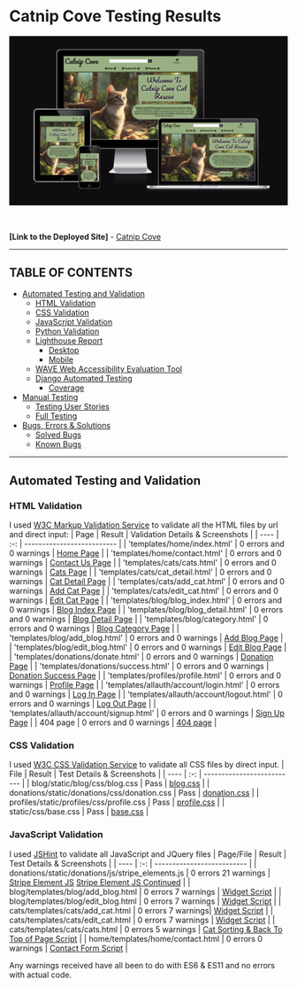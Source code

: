 # **Catnip Cove Testing Results**

![Am I Responsive mock-up of Catnip Cove](./documentation/features/responsive-screenshot.png)

<br/>

**[Link to the Deployed Site]** - [Catnip Cove](https://catnip-cove-8a89db282e0c.herokuapp.com/)

---
## TABLE OF CONTENTS

* [Automated Testing and Validation](#automated-testing-and-validation)
    * [HTML Validation](#html-validation)
    * [CSS Validation](#css-validation)
    * [JavaScript Validation](#javascript-validation)
    * [Python Validation](#python-validation)
    * [Lighthouse Report](#lighthouse-report)
        * [Desktop](#desktop)
        * [Mobile](#mobile)
    * [WAVE Web Accessibility Evaluation Tool](#wave-web-accessibility-evaluation-tool)
    * [Django Automated Testing](#django-automated-testing)
        * [Coverage](#coverage)
* [Manual Testing](#manual-testing)
    * [Testing User Stories](#testing-user-stories)
    * [Full Testing](#full-testing)
* [Bugs, Errors & Solutions](#bugs-found-during-testing-and-development-phase)
    * [Solved Bugs](#solved-bugs)
    * [Known Bugs](#known-bugs)
---

## Automated Testing and Validation
### HTML Validation
I used [W3C Markup Validation Service](https://validator.w3.org/) to validate all the HTML files by url and direct input:
| Page | Result | Validation Details & Screenshots |
| ---- | :-: | -------------------------- |
| 'templates/home/index.html' | 0 errors and 0 warnings | [Home Page](./documentation/validation/html_validation/html-validator-home-page.png) |
| 'templates/home/contact.html' | 0 errors and 0 warnings | [Contact Us Page](./documentation/validation/html_validation/html-validator-contact-page.png) |
| 'templates/cats/cats.html' | 0 errors and 0 warnings | [Cats Page](./documentation/validation/html_validation/html-validator-cats-page.png) |
| 'templates/cats/cat_detail.html' | 0 errors and 0 warnings | [Cat Detail Page](./documentation/validation/html_validation/html-validator-cat-detail-page.png) |
| 'templates/cats/add_cat.html' | 0 errors and 0 warnings | [Add Cat Page](./documentation/validation/html_validation/html-validator-add-cat-page.png) |
| 'templates/cats/edit_cat.html' | 0 errors and 0 warnings | [Edit Cat Page]() |
| 'templates/blog/blog_index.html' | 0 errors and 0 warnings | [Blog Index Page]() |
| 'templates/blog/blog_detail.html' | 0 errors and 0 warnings | [Blog Detail Page]() |
| 'templates/blog/category.html' | 0 errors and 0 warnings | [Blog Category Page]() |
| 'templates/blog/add_blog.html' | 0 errors and 0 warnings | [Add Blog Page]() |
| 'templates/blog/edit_blog.html' | 0 errors and 0 warnings | [Edit Blog Page]() |
| 'templates/donations/donate.html' | 0 errors and 0 warnings | [Donation Page](./documentation/validation/html_validation/html-validator-donation-page.png) |
| 'templates/donations/success.html' | 0 errors and 0 warnings | [Donation Success Page](./documentation/validation/html_validation/html-validator-donation-success.png) |
| 'templates/profiles/profile.html' | 0 errors and 0 warnings | [Profile Page]() |
| 'templates/allauth/account/login.html' | 0 errors and 0 warnings | [Log In Page]() |
| 'templates/allauth/account/logout.html' | 0 errors and 0 warnings | [Log Out Page]() |
| 'templates/allauth/account/signup.html' | 0 errors and 0 warnings | [Sign Up Page]() |
| 404 page | 0 errors and 0 warnings | [404 page]() |

### CSS Validation
I used [W3C CSS Validation Service](https://jigsaw.w3.org/css-validator/) to validate all CSS files by direct input.
| File | Result | Test Details & Screenshots |
| ---- | :-: | -------------------------- |
| blog/static/blog/css/blog.css | Pass | [blog.css](.) |
| donations/static/donations/css/donation.css | Pass | [donation.css](.) |
| profiles/static/profiles/css/profile.css | Pass | [profile.css](.) |
| static/css/base.css | Pass | [base.css](.) |

### JavaScript Validation
I used [JSHint](https://jshint.com/) to validate all JavaScript and JQuery files
| Page/File | Result | Test Details & Screenshots |
| ---- | :-: | -------------------------- |
| donations/static/donations/js/stripe_elements.js | 0 errors 21 warnings | [Stripe Element JS](./documentation/validation/js_validation/js-validator-stripe-elements-file.png) [Stripe Element JS Continued](./documentation/validation/js_validation/js-validator-stripe-elements-file2.png) |
| blog/templates/blog/add_blog.html | 0 errors 7 warnings | [Widget Script](./documentation/validation/js_validation/js-validator-script-add-blog-page.png) |
| blog/templates/blog/edit_blog.html | 0 errors 7 warnings | [Widget Script](./documentation/validation/js_validation/js-validator-script-edit-blog-page.png) |
| cats/templates/cats/add_cat.html | 0 errors 7 warnings| [Widget Script](./documentation/validation/js_validation/js-validator-script-add-cat-page.png) |
| cats/templates/cats/edit_cat.html | 0 errors 7 warnings | [Widget Script](./documentation/validation/js_validation/js-validator-script-edit-cat-page.png) |
| cats/templates/cats/cats.html  | 0 errors 5 warnings | [Cat Sorting & Back To Top of Page Script](./documentation/validation/js_validation/js-validator-script-cats-page.png) |
| home/templates/home/contact.html | 0 errors 0 warnings | [Contact Form Script](./documentation/validation/js_validation/js-validator-script-contact-page.png) |

Any warnings received have all been to do with ES6 & ES11 and no errors with actual code.

<!-- ### Python Validation
I used [Code Institute's Python Linter](https://pep8ci.herokuapp.com/) to lint my Python code.
| File | Result | Validation Details & Screenshots |
| :-- | :-: | -------------------------- |
| custom_storages.py | All clear, no errors found | [custom_storages.py](./documentation/python_validation/custom_storages.png)|
| **SHOP_KBEAUTY** |  |  |
| shop_kbeauty/settings.py | All clear, no errors found | [settings.py validation](./documentation/python_validation/shop-kbeauty-settings-dot-py.png) |
| shop_kbeauty/urls.py | All clear, no errors found | [urls.py validation](./documentation/python_validation/shop-kbeauty-urls-dot-py.png) |
| shop_kbeauty/wsgi.py | All clear, no errors found | [wsgi.py validation](./documentation/python_validation/shop-kbeauty-wsgi-dot-py.png) |
| **BAG APP** |  |  |
| bag/templatestags/bag_tools.py | All clear, no errors found | [bag_tools.py validation](./documentation/python_validation/bag-tools.png) |
| bag/apps.py | All clear, no errors found | [apps.py validation](./documentation/python_validation/bag-apps.png) |
| bag/contexts.py | All clear, no errors found | [contexts.py validation](./documentation/python_validation/bag-contexts.png) |
| bag/urls.py | All clear, no errors found | [urls.py validation](./documentation/python_validation/bag-urls.png) |
| bag/views.py | All clear, no errors found | [views.py validation](./documentation/python_validation/bag-views.png) |
| bag/tests/test_views.py | All clear, no errors found | [bag/tests/test_views.py validation](./documentation/python_validation/bag-tests-test-views.png.png) |
| **CHECKOUT APP** |  |  |
| checkout/admin.py | All clear, no errors found | [admin.py validation](./documentation/python_validation/checkout-admin.png) |
| checkout/apps.py | All clear, no errors found | [apps.py validation](./documentation/python_validation/checkout-apps.png) |
| checkout/forms.py | All clear, no errors found | [forms.py validation](./documentation/python_validation/checkout-forms.png) |
| checkout/models.py | All clear, no errors found | [models.py validation](./documentation/python_validation/checkout-models.png) |
| checkout/signals.py | All clear, no errors found | [signals.py validation](./documentation/python_validation/checkout-signals.png) |
| checkout/urls.py | All clear, no errors found | [urls.py validation](./documentation/python_validation/checkout-urls.png) |
| checkout/views.py | All clear, no errors found | [views.py validation](./documentation/python_validation/checkout-views.png) |
| checkout/webhook_handler.py | All clear, no errors found | [webhook_handler.py validation](./documentation/python_validation/checkout-webhook-handler.png) |
| checkout/webhooks.py | All clear, no errors found | [webhooks.py validation](./documentation/python_validation/checkout-webhooks.png) |
| checkout/tests/test_forms.py | All clear, no errors found | [test_forms.py validation](./documentation/python_validation/checkout-tests-test-forms.png) |
| checkout/tests/test_models.py | All clear, no errors found | [test_models.py validation](./documentation/python_validation/checkout-tests-test-models.png) |
| checkout/tests/test_views.py | All clear, no errors found | [test_views.py validation](./documentation/python_validation/checkout-tests-test-views.png) |
| **HOME APP** |  |  |
| home/apps.py | All clear, no errors found | [apps.py validation](./documentation/python_validation/home-apps.png) |
| home/urls.py | All clear, no errors found | [urls.py validation](./documentation/python_validation/home-urls.png) |
| home/views.py | All clear, no errors found | [views.py validation](./documentation/python_validation/home-views.png) |
| home/tests/test_views.py | All clear, no errors found | [test_views.py validation](./documentation/python_validation/home-tests-test-views.png) |
| **PRODUCTS APP** |  |  |
| products/admin.py | All clear, no errors found | [admin.py validation](./documentation/python_validation/products-admin.png) |
| products/apps.py | All clear, no errors found | [apps.py validation](./documentation/python_validation/products-apps.png) |
| products/forms.py | All clear, no errors found | [forms.py validation](./documentation/python_validation/products-forms.png) |
| products/models.py | All clear, no errors found | [models.py validation](./documentation/python_validation/products-models.png) |
| products/urls.py | All clear, no errors found | [urls.py validation](./documentation/python_validation/products-urls.png) |
| products/views.py | All clear, no errors found | [views.py validation](./documentation/python_validation/products-urls.png) |
| products/widgets.py | All clear, no errors found | [widgets.py validation](./documentation/python_validation/products-widgets.png) |
| products/tests/test_forms.py | All clear, no errors found | [test_forms.py validation](./documentation/python_validation/products-tests-test-forms.png) |
| products/tests/test_models.py | All clear, no errors found | [test_models.py validation](./documentation/python_validation/products-tests-test-models.png) |
| products/tests/test_views.py | All clear, no errors found | [test_views.py validation](./documentation/python_validation/products-tests-test-views.png) |
| **PROFILES APP** |  |  |
| profiles/apps.py | All clear, no errors found | [apps.py validation](./documentation/python_validation/profiles-apps.png) |
| profiles/forms.py | All clear, no errors found | [forms.py validation](./documentation/python_validation/profiles-forms.png) |
| profiles/models.py | All clear, no errors found | [models.py validation](./documentation/python_validation/profiles-models.png) |
| profiles/urls.py | All clear, no errors found | [urls.py validation](./documentation/python_validation/profiles-urls.png) |
| profiles/views.py | All clear, no errors found | [views.py validation](./documentation/python_validation/profiles-views.png) |
| profiles/tests/test_views.py | All clear, no errors found | [test_views.py validation](./documentation/python_validation/profiles-tests-test-views.png) |
| **REVIEWS APP** |  |  |
| reviews/admin.py | All clear, no errors found | [admin.py validation](./documentation/python_validation/reviews-admin.png) |
| reviews/apps.py | All clear, no errors found | [apps.py validation](./documentation/python_validation/reviews-apps.png) |
| reviews/forms.py | All clear, no errors found | [forms.py validation](./documentation/python_validation/reviews-forms.png) |
| reviews/models.py | All clear, no errors found | [models.py validation](./documentation/python_validation/reviews-models.png) |
| reviews/urls.py | All clear, no errors found | [urls.py validation](./documentation/python_validation/reviews-urls.png) |
| reviews/views.py | All clear, no errors found | [views.py validation](./documentation/python_validation/reviews-views.png) |
| reviews/tests/test_models.py | All clear, no errors found | [test_models.py validation](./documentation/python_validation/reviews-tests-test-models.png) |
| reviews/tests/test_views.py | All clear, no errors found | [test_views.py validation](./documentation/python_validation/reviews-tests-test-views.png) |
| **WISHLIST APP** |  |  |
| wishlist/admin.py | All clear, no errors found | [admin.py validation](./documentation/python_validation/wishlist-admin.png) |
| wishlist/apps.py | All clear, no errors found | [apps.py validation](./documentation/python_validation/wishlist-apps.png) |
| wishlist/models.py | All clear, no errors found | [models.py validation](./documentation/python_validation/wishlist-models.png) |
| wishlist/urls.py | All clear, no errors found | [urls.py validation](./documentation/python_validation/wishlist-urls.png) |
| wishlist/views.py | All clear, no errors found | [views.py validation](./documentation/python_validation/wishlist-views.png) |
| wishlist/tests/test_views.py | All clear, no errors found | [test_views.py validation](./documentation/python_validation/wishlist-tests-test-views.png) |

### Lighthouse Report
[Chrome DevTools' Lighthouse](https://developer.chrome.com/docs/lighthouse/overview/) was used to test the performance, accessibility, best practices and SEO of the site
#### Desktop
| Page | Performance (%) | Accessibility (%) | Best Practices (%) | SEO (%) | If score is below 90% |
| :-- | :-: | :-: | :-: | :-: | :-- |
| ['index.html'](./documentation/lighthouse_report/desktop-index-page-after-image-aspect-ratio-refactor.png) | 98 | 97 | 100 | 100 | Scores are above 90% on average |
| ['products.html'](./documentation/lighthouse_report/desktop-products-templates-products-page.png) - *Before multiple testing for possible solutions* | 57 | 97 | 100 | 100 | Extensive efforts were done to improve the Performance score for desktop by converting all images from png to next-gen webp and moving the Google font link from base.html to base.css. Shop K-Beauty currently has 100 products being rendered on this page. The [opportunities](./documentation/lighthouse_report/desktop-products-templates-products-page-opportunities.png) suggested by Lighthouse to potentially improve the score point to **reduce initial server response time** and **serve static assets with an efficient cache policy** all point to third-party libraries and services. <br/>As a student project, I am only using Heroku's free dynos with ElephantSQL's free Postgres database and Amazon's free tier S3 to host the media and static files. Reading up on [how to improve the performance of the application](https://help.heroku.com/VKCGHPPB/how-do-i-improve-the-performance-of-my-app), Heroku suggests using production-suitable Dynos and Postgres DB, but these are not free. Meanwhile, Amazon S3's cache control is not working, despite using the same source code from the Boutique Ado walkthrough. Further development time is required to investigate Amazon's [File Cache and/or Amazon CloudFront](https://aws.amazon.com/caching/aws-caching/). Meanwhile, when I validated the [same product page but filtered to show only all specials]((./documentation/lighthouse_report/desktop-products-templates-products-page-all-special-offers.png)), the results improved from Performance: 57% to **Performance: 80%**!. |
| ['products.html'](./documentation/lighthouse_report/desktop-products-page-new.png) - **After aspect ratio corrections and reducing DOM size testings** | 56 | 97 | 100 | 100 | In an effort to improve the Performance score, I cut in half the image width and size, ie, from original 250px by 300px (aspect ratio of 5:6), I reduced both width and height to 125px by 150px. This did not help increase the score. I also attempted to fix the excessive DOM size by minimizing child elements from: <br/>```<div class="row row-cols-1 row-cols-sm-2 row-cols-md-3 row-cols-lg-4 row-cols-xl-5 mx-3 mb-5"> ``` <br/> to: <br/> ```div class="col-sm-6 col-md-6 col-lg-4 col-xl-3 my-3">``` .<br/> This effort did not make a dent in achieving the objective of improving the Performance score for desktop version of the products page. I since reverted these changes to the styling, as a personal preference to show more columns of products in a row for larger screens. The [opportunities and diagnostics](./documentation/lighthouse_report/desktop-products-page-new-opportunities-diagnostics.png) again referred to third-party libraries as potential source for improvement. |
| ['product_detail.html'](./documentation/lighthouse_report/desktop-product-detail-page.png) | 95 | 98 | 100 | 100 | Scores are above 90% on average |
| ['bag.html'](./documentation/lighthouse_report/desktop-bag-page.png) | 95 | 98 | 100 | 100 | Scores are above 90% on average |
| ['checkout.html'](./documentation/lighthouse_report/desktop-checkout-page.png) | 88 | 94 | 100 | 100 | Aside from the [opportunities identified by Lighthouse to optimise the checkout page performance](./documentation/lighthouse_report/desktop-checkout-page-opportunities-diagnostics.png), the desktop score may be futher improved by adding an explicit width and height for the image elements. After numerous testing on how best to achieve this, I deemed it best left for now as numerous attempts to fix this resulted in distorted display of an image as it seems to conflict with Bootstrap4's ```w-100``` attribute, unless I add width and height sizing for every single possible media query. This should be looked into though in the next sprint. |
| ['checkout_success.html'](./documentation/lighthouse_report/desktop-checkout-success-page.png) | 94 | 97 | 100 | 100 | Scores are above 90% on average |
| ['brands.html'](./documentation/lighthouse_report/desktop-brands-page.png) | 92 | 98 | 100 | 100 | Scores are above 90% on average |
| ['brand_detail.html'](./documentation/lighthouse_report/desktop-brand-detail-page.png) | 94 | 97 | 100 | 100 | Scores are above 90% on average |
| ['wishlist.html'](./documentation/lighthouse_report/desktop-wishlist-page.png) | 96 | 100 | 92 | 90 | Scores are above 90% on average |

#### Mobile
| Page | Performance (%) | Accessibility (%) | Best Practices (%) | SEO (%) | If score is below 90% |
| :-- | :-: | :-: | :-: | :-: | :-- |
| ['index.html'](./documentation/lighthouse_report/mobile-home-templates-home-index-page.png) | 79  | 93 | 92 | 98 | Extensive efforts were done to improve the Performance score for mobile by converting all images that appear on the index page (incl the largest contentful paint - hero image) from png to webp and setting explicit height and width to them. The opportunities to increase the score suggested by Lighthouse such as [eliminating render-blocking resources](./documentation/lighthouse_report/mobile-home-eliminate-render-blocking-resources.png) and [reduce unused JS](./documentation/lighthouse_report/mobile-home-reduce-unused-js.png) point to third-party libraries: Bootstrap, JQuery and Stripe. |
| ['products.html'](./documentation/lighthouse_report/mobile-products-page.png) | 49 | 97 | 100 | 99 | Unfortunately, the the image resize and the multiple testing to reduce excessive DIM size (see desktop for products page) did not improve performance on mobile version. The [opportunities suggested by Lighthouse](./documentation/lighthouse_report/mobile-products-page-opportunities.png) include **reduce initial server response time**, **use HTTP/2**, **eliminate render blocking resources (stripe (biggest render blocking resource), bootstrap, base.css-amazonaws, fontawesome, jquery and popper**. These are third-party libraries and resources and are needed to make the site work. The diagnostics suggested to **serve static assets with an efficient cache policy** and to **avoid an excessive DOM size**. As mentioned earlier, Amazon S3's cache control is not working, despite using the same source code from the Boutique Ado walkthrough. Further development time is required to investigate Amazon's [File Cache and/or Amazon CloudFront](https://aws.amazon.com/caching/aws-caching/). Meanwhile, for the next sprint, reducing the excessive DOM size should be a priority. |
| ['product_detail.html'](./documentation/lighthouse_report/mobile-product-detail-page.png) | 76 | 98 | 100 | 97 | Per the [Opportunities and Diagnostics from Lighthouse](./documentation/lighthouse_report/mobile-product-detail-page-opportunities-diagnostics.png), the main cause of the low Performance score are again like the ones discussed above. |
| ['bag.html'](./documentation/lighthouse_report/mobile-bag-page.png) | 80 | 97 | 100 | 94 | Same as above, the Performance score is affected by third-party libraries and resources, as evidenced by [this screenshot](./documentation/lighthouse_report/mobile-bag-page-opportunities-diagnostics.png). |
| ['checkout.html'](./documentation/lighthouse_report/mobile-checkout-page.png) | 75 | 94 | 100 | 97 | Aside from the [opportunities identified by Lighthouse to optimise the checkout page performance](./documentation/lighthouse_report/mobile-checkout-page-opportunities-diagnostics.png), the mobile score may be futher improved by adding an explicit width and height for the image elements. After numerous testing on how best to achieve this, I deemed it best left for now as numerous attempts to fix this resulted in distorted display of an image as it seems to conflict with Bootstrap4's w-100 attribute, unless I add width and height sizing for every single possible media query. This should be looked into though in the next sprint. |
| ['checkout_success.html'](./documentation/lighthouse_report/mobile-checkout-success-page.png) | 73 | 97 | 100 | 93 | This is a page with no image being rendered, that had plagued me previously in other pages and that had been fixed, as much as possible. But again, the mobile Performance score – as evidenced by the [opportunities and diagnostics](./documentation/lighthouse_report/mobile-checkout-success-page-opportunities-diagnostics.png) –  is affected by third-party libraries and resources, which are required for the site's applications to work. |
| ['brands.html'](./documentation/lighthouse_report/mobile-brands-page.png) | 82 | 97 | 83 | 98 | Opportunity to fix two brand logo images with incorrect aspect ratios |
| ['brand_detail.html'](./documentation/lighthouse_report/mobile-brand-detail-page.png) | 75 | 97 | 92 | 98 | Similar to other pages, the site suffers in Performance score due to issues with [third-party resources and libraries](./documentation/lighthouse_report/mobile-brand-detail-page-opportunities-diagnostics.png). |
| ['wishlist.html'](./documentation/lighthouse_report/mobile-wishlist-page.png) | 78 | 100 | 92 | 86 | Similar to other pages, the site suffers in Performance score due to issues with third party resources and libraries |

### WAVE Web Accessibility Evaluation Tool
[WAVE](https://wave.webaim.org/) was used to ensure that Shop K-Beauty's content is also accessible to individuals with disabilities. WAVE can identify many accessibility and Web Content Accessibility Guideline (WCAG) errors, which are then corrected following the results of the initial evaluation.

In order to fully validate the page, I used the WAVE Chrome extension. This enabled me to test the pages that require user authentication.

| Page | WAVE This Page Result | Reasons for not fixing the contrast errors, if any |
| :-- | --- | --- |
| Bag Page | no errors |  |
| Checkout Page | no errors, 2 contrast errors | Both of the contrast errors point to the placeholder text for country but as it is a default Stripe styling, I decided to leave it alone as the placeholder text for other fields in the form uses the same font color from this class: <br/> ```.stripe-style-input::placeholder { color: #aab7c4 } ``` <br/> and they all passed the contrast validation. |
| Checkout Success Page | no errors |  |
| Products Page  | no errors |  |
| Product Detail Page  | no errors |  |
| Add a Product Page | no errors |  |
| Edit a Product Page | no errors |  |
| Brands Page | no errors |  |
| Brand Detail Page | no errors |  |
| Add a Brand Page | no errors |  |
| Edit a Brand Page | no errors |  |
| Profiles Page | no errors, 1 contrast error | This is the same contrast error as in the Checkout Page. |
| Reviews Page | no errors |  |
| Add a Review Page | no errors |  |
| Edit a Review Page | no errors |  |
| Review Detail Page | no errors |  |
| Wishlist Page | no errors |  |
| K-Beauty Tips Page | no errors |  |
| Privacy Policy Page | no errors |  |
| Terms &amp; Conditions Page | no errors |  |
| Return &amp; Refund Policy Page | no errors |  |
| Shipping Policy Page | no errors |  |
| 404 Error Page | no errors |  |

### Django Automated Testing
For the automated testing, the writing and running of these tests used [Django's built in test module](https://docs.djangoproject.com/en/4.1/topics/testing/overview/). For each installed application, I created a folder called tests, added the ```__init__.py``` file and the separate files for testing the views, models and forms.

I also used coverage to generate the report and find out the percentage of statements that I was able to cover and those that I missed for every installed application. I tried to achieve as close to the 100% mark as I possibly can, but I am still fairly new to using Automated Testing and am looking forward to learning more to reach this goal.

#### Coverage
| Installed App Coverage Report | Cover in Percentage | Screenshot of Coverage Report |
| -- | :-: | :-: |
| bag app | 77% | [bag app cover](./documentation/coverage_report/coverage-report-bag-app.png) |
| checkout app | 61% | [checkout app cover](./documentation/coverage_report/coverage-report-checkout-app.png) |
| home app | 100% | [home app cover](./documentation/coverage_report/coverage-report-home-app.png) |
| products app | 81% | [product app cover](./documentation/coverage_report/coverage-report-products-app.png) |
| profiles app | 97% | [profile app cover](./documentation/coverage_report/coverage-report-profiles-app.png) |
| reviews app | 83% | [reviews app cover](./documentation/coverage_report/coverage-report-reviews-app.png) |
| wishlist app | 74% | [wishlist app cover](./documentation/coverage_report/coverage-report-wishlist-app.png) |

---
## Manual Testing
### Testing User Stories
### **User Stories**
| **User Story #** | **As a/an** | **I want to be able to...** | **So that I can...** | **How was this achieved** | **Evidence**
| :-- | :-- | :-- | :-- | :-- | :-- |
| **VIEWING & NAVIGATION** |  |  |  |  |  |
| 1 | Shopper | Navigate around the site | View a list of products | The navbar's main navigation component allows the shoppers to browse for products. The all products link from the main navigation enables the visitors to view the list of all the products available on the site. | [desktop](./documentation/user_stories_testing/user-story-1-view-list-of-products-desktop.png), [tablet](./documentation/user_stories_testing/user-story-1-view-list-of-products-tablet.png), [mobile](./documentation/user_stories_testing/user-story-1-view-list-of-products-mobile.png) |
| 2 | Shopper | View a specific category of products | Quickly find products I'm interested in without having to search through all products. | The site's main navigation component allows the shoppers to browse for specific category of products. | [desktop](./documentation/user_stories_testing/user-story-2-view-specific-category-of-products-skincare-desktop.png), [tablet](./documentation/user_stories_testing/user-story-2-view-specific-category-of-products-hair-body-tablet.png), [mobile](./documentation/user_stories_testing/user-story-2-view-specific-category-of-products-skincare-mobile.png) |
| 3 | Shopper | Quickly identify deals, clearance items and special offers | Take advantage of special savings on products I'd like to purchase | The users can quickly find all available deals from the main navigation where they can click on special offers and a dropdown of items lists all the new arrivals, the top deals, the clearance and an all special offers link. | [desktop](./documentation/user_stories_testing/user-story-3-quickly-identify-deals-desktop.png), [tablet](./documentation/user_stories_testing/user-story-3-quickly-identify-deals-tablet.png), [mobile](./documentation/user_stories_testing/user-story-3-quickly-identify-deals-mobile.png) |
| 4 | Shopper | Quickly view how much was the original price | Identify how much I may be able to save when buying the product and may also help me compare prices with other sites | When discounts are available, the individual product cards display how much is the product price, the original product price (crossed out) and amount the shoppers can potentially save. From the products page, the shoppers are also able to sort through all the discounts available from high to low. | [desktop](./documentation/user_stories_testing/user-story-4-view-original-price-and-savings-desktop.png), [tablet](./documentation/user_stories_testing/user-story-4-view-original-price-and-savings-tablet.png) , [mobile](./documentation/user_stories_testing/user-story-4-view-original-price-and-savings-mobile.png), ![discounts sorting: high to low](./documentation/user_stories_testing/user-story-4.gif) |
| 5 | Shopper | View individual product details | Identify the price, description, product reviews, product image, product ingredients and instructions how to use product | A shopper is taken to the product detail page after clicking on a product image or the shop now button from an individual product card. The product detail page displays the product information such as name, image, brand, category, subcategory, available reviews, price, original price and discount amount (if available), description, how to use and ingredients. | [product details](./documentation/user_stories_testing/user-story-5-individual-product-details.png) |
| 6 | Shopper | Easily view the total amount of products in my shopping bag at any time throughout my visit | Avoid spending too much | Whenever a product is added to the shopping bag, a toast will display confirming that the product was indeed added to the bag successfully and also shows how much a shopper needs to spend to reach the free delivery threshold (if not yet reached). Below the bag icon, the running total of the items currently in the bag is displayed and the user can navigate across the different pages on the site and still be able to view the current amount in the bag. | ![total amount in the bag](./documentation/user_stories_testing/user-story-6-view-running-total.gif) |
| 7 | Shopper | Easily view the featured brands | To assure me that Shop K-Beauty really offers K-Beauty products from authentic K-Beauty brands | On the home page of the site, shoppers are able to view the 10 featured K-Beauty brands. | [featured brands](./documentation/user_stories_testing/user-story-7-featured-brands.png) |
| 8 | Shopper | Search/ View all of the available K-Beauty brands | Look for my favourite brands | From the main navigation, the shoppers are able to click on **BRANDS** navlink and it will open the brands page where all available brands are listed with their logos in individual brand card. | [all available brands](./documentation/user_stories_testing/user-story-8-all-available-brands.png) |
| 9 | Shopper | Easily view details about the brand of a product I am purchasing | Learn more about the brands and feel confident about my purchase | Shoppers are provided multiple ways to access information about any K-Beauty brands available from the Shop. <br/> 1) From the brands page, shoppers are able to click on any brand logo and this will take them to the individual brand page. <br/> 2) From the product detail page, a shopper is able to view the brand name of the product. The brand name is clickable and will take the shopper to the brand's brand detail page. <br/> The brand detail page display's the brand logo and brief information about the brand. | [link to brand detail page](./documentation/user_stories_testing/user-story-9-link-to-brand-detail-page.png), [brand detail page](./documentation/user_stories_testing/user-story-9-view-brand-details.png) |
| 10 | Shopper | View a list of available products when viewing the details about a brand | Quickly decide what product to purchase from a particular brand | Continuing on from User Story 9, on the brand detail page, the shoppers are able to view the list of available products from any brand. | [brand detail and available products](./documentation/user_stories_testing/user-story-10-available-products-from-a-brand.png) |
| 11 | Shopper | Find skincare tips and information about K-Beauty skincare routine | Decide which products I need to purchase | From the K-Beauty tips page, shoppers are able to learn more about K-Beauty and get tips and information about K-Beauty skincare routine to help them decide which products they may need to purchase, depending on their skincare goals. | [skincare tips page](./documentation/user_stories_testing/user-story-11-skincare-tips-page.png) |
| 12 | Shopper | Easily navigate from a product category to the corresponding subcategories | Easily find the products I am looking for | The main navigation dropdown provide links to all the categories of products as well as the links to their individual subcategories. The individual product cards from the products page also contain the category and subcategory tags, both of which are also clickable. When a category link is clicked, it opens the products page where all the available products are filtered by that specific category. | ![navigate from a category to subcategories](./documentation/user_stories_testing/user-story-12-category-to-subcategory.gif) |
| 13 | Shopper | View Related products | Make a more informed decision before finalising my purchase | Shoppers are provided four or less related products based on the product's subcategory. The related products are displayed randomly if there's more than four of them and a page refresh changes the display of related products (if more than four are available). | [related products](./documentation/user_stories_testing/user-story-13-related-products.png) |
| **REGISTRATION & USER ACCOUNTS** |   |   |  |  |
| 14 | Shopper | Easily register for an account | Have a personal account and be able to view my profile | Shoppers are easily able to create an account via the site's top navigation which has the My Account icon. This icon has two dropdown links, the first of which is the Sign Up. Clicking the Sign Up link opens the site's sign up page where they can then register to create an account. Alternatively, shoppers who do not yet have an account with the site can also create an account from a link at the checkout page. | [sign up](./documentation/user_stories_testing/user-story-14-sign-up.png), [register an account](./documentation/user_stories_testing/user-story-14-register-for-account.png), [create an account link from checkout page](./documentation/user_stories_testing/user-story-14-checkout-create-an-account.png) |
| 15 | Shopper | Receive an email confirmation after registering | View that my personal account registration was successful | After registering for an account, a shopper will receive an email with a link to confirm their new account. After clicking the email confirmation link, the site opens to the login page where the shopper's username or email and password are already pre-populated and a toast displaying that the email has been confirmed. | [email-confirmation](./documentation/user_stories_testing/user-story-15-email-confirmation.png), [confirm email](./documentation/user_stories_testing/user-story-15-confirm-email.png), [login page after email is confirmed](./documentation/user_stories_testing/user-story-15-after-new-account-is-verified.png) |
| 16 | Shopper | Easily login and logout of my shopper's account | Access my personal account information | Via the top navigation (My Account), users are able to easily login and logout of their shopper's account. Successful log in is confirmed by toast. Once logged in, the shoppers are able to access their personal information, again via the My Account dropdown that displays two options for the user, My Profile and Logout. The My Profile link opens up the logged in user's personal profile page where they can view and edit their default delivery information. The shopper's order history is also displayed, ready for the shopper to review via the order number link. | [login via top navigation link](./documentation/user_stories_testing/), [login toast](./documentation/user_stories_testing/user-story-16-account-login-success-toast.png), [access profile from top nav](./documentation/user_stories_testing/user-story-16-access-personal-account-from-my-account-top-navigation.png), [my profile page](./documentation/user_stories_testing/user-story-16-account-access-personal-info.png) |
| 17 | Shopper | Easily recover my password in case I forget it | Recover access to my account | From the accounts/login page, registered shoppers have the option to click on the **Forgot Password?** link which takes them to the password reset page. Resetting the password comes in several process: <br/> 1) Enter the email address to receive a password reset email. <br/> 2) Open the password reset email that with the link that has the secure key added to take the user to the change password page. <br/> 3) Change the password. A successful password change is further confirmed by a toast message and the user can now login to their account with using their new password. <br/>  Meanwhile, should a shopper enter an email that is not associated with any user account, the password reset page will display the error message. | [forgot password link](./documentation/user_stories_testing/user-story-17-forgot-password-link.png), [password reset](./documentation/user_stories_testing/user-story-17-password-reset.png), [after email is entered](./documentation/user_stories_testing/user-story-17-password-reset-2.png), [password reset email](./documentation/user_stories_testing/user-story-17-password-reset-email.png), [change password](./documentation/user_stories_testing/user-story-17-change-password.png), [password changed successfully](./documentation/user_stories_testing/user-story-17-password-changed-success.png), [error message if email not in any user account](./documentation/user_stories_testing/user-story-17-password-reset-email-not-assigned-to-any-user-account.png) |
| 18 | Shopper | Have a personalised user profile | View my personal order history and order confirmations | A logged in user, via their profile page, has access to their order history, arranged chronologically. The order confirmations are accessible from the Order Number links. | [order history and order numbers](./documentation/user_stories_testing/user-story-18-order-history.png), ![order confirmation](./documentation/user_stories_testing/user-story-18-order-history-confirmations.gif)  |
| **SORTING & SEARCHING** |   |   |  |  |
| 19 | Shopper | Sort the list of available products | Easily identify the best priced, best discounted products and categorically and subcategorically sorted products | Using the sort selector in the products page, users are able to sort all the available products by price, discount, category and subcategories. | ![sort list of products](./documentation/user_stories_testing/user-story-19-sorting-list-of-products.gif) |
| 20 | Shopper | Sort a specific category of product | Find the best priced product in a specific category | From the main navigation, the users can select a specific category of products, for example eye care category. The users can also user the sort selector on the products page to sort a specific category (same example, eye care category). Using the same selector, the user can further sort the results to find the best priced product. | [sample category: eye care](./documentation/user_stories_testing/user-story-20-sort-eye-care-category.png), [sample category: eye care, sorted by price](./documentation/user_stories_testing/user-story-20-sort-eye-care-category-by-price.png) |
| 21 | Shopper | Sort a specific subcategories of products | To easily identify the most suitable product for me to purchase  | From the main navigation, the shoppers are able to select a specific subcategory. Also from the products page, the users are able to sort for subcategories of products. | [main nav: select products by subcategory](./documentation/user_stories_testing/user-story-21-main-nav-sorted-by-subcategories.png), [use sort selector on products page to sort by subcategory](./documentation/user_stories_testing/user-story-21-sort-selector-sorted-products-by-specific-subcategory.png) |
| 22 | Shopper | Sort multiple categories of products simultaneously | Find the best priced products or discounts across broad categories, such as "skincare" or "hair &amp; body" | From the main navigation, by selecting the **All Skincare**, **All Hair &amp; Body** or **All Special Offers** links, the users are able to sort for multiple categories simultaneously. They can then find the best priced products or discounts by using the sort selector box. | [products by multiple categories](./documentation/user_stories_testing/user-stories-22-sort-multiple-categories.png), [multiple categories sorted by price (low to high)](./documentation/user_stories_testing/user-stories-22-sort-multiple-categories-sorted-by-price.png) |
| 23 | Shopper | Search for a product or products by name, by description or by ingredients | Find a specific product I'd like to purchase  | Per the placeholder text on the search bar, users can search for a product by name, description or by ingredients. | [result of search by product name](./documentation/user_stories_testing/user-stories-23-search-by-product-name.png), [result of search by description term](./documentation/user_stories_testing/user-stories-23-search-by-product-description.png), [result of search by product ingredients](./documentation/user_stories_testing/user-stories-23-search-by-product-ingredients.png) |
| 24 | Shopper | Easily see what I've searched for and the number of results | Quickly decide whether the product I want is available | Using the examples for user story #23 above, when users search for a product by name, description or ingredients, the results also include the number of products found. | [number of results - search by product name](./documentation/user_stories_testing/user-stories-23-search-by-product-name.png), [number of results - search by description term](./documentation/user_stories_testing/user-stories-23-search-by-product-description.png), [number of results - search by product ingredients](./documentation/user_stories_testing/user-stories-23-search-by-product-ingredients.png) |
| **PURCHASING & CHECKOUT** |   |   |  |  |
| 25 | Shopper | Quickly view how much was the original price and what savings, if any are available | Easily compare prices with other sites | With every product card, the original price and the savings are displayed, if discount is available. | [original price and savings included in product card, if available](./documentation/user_stories_testing/user-stories-25-original%20price-and-savings.png) |
| 26 | Shopper | Easily select the quantity for a product when purchasing it | Ensure I don't accidentally select the wrong product quantity | From the product detail page as well as from the shopping bag, shoppers are able to adjust the quantity of items prior to checking out. In both instances, users are also only able to increment or decrement the item quantity by a whole number. | [product detail page: increment or decrement item quantity](./documentation/user_stories_testing/user-stories-26-product-detail-page-increment-decrement-item-quantity.png), [shopping bag page: increment or decrement item quantity](./documentation/user_stories_testing/user-stories-26-shopping-bag-page-increment-decrement-item-quantity.png) |
| 27 | Shopper | Easily view notifications on screen when I add a product to my bag | Find out immediately if my actions were correct or if the was an error | A toast message appears whenever a user adds a product to the shopping bag. An error notification also appears if a user increases the product quantity using a float number, as an example. | [toast](./documentation/user_stories_testing/user-story-27-toast.gif), [error](./documentation/user_stories_testing/user-story-27-error.gif) |
| 28 | Shopper | View items in my bag to be purchased | Identify the total cost of my purchase and all items I will receive | From the shopping bag page, shoppers are able to view the items they are planning to purchase including the cost per item, the bag total, the delivery fee (if they have not met the free delivery threshold) as well as the grand total. | [items in the bag](./documentation/user_stories_testing/user-stories-28-items-in-bag.png) |
| 29 | Shopper | Adjust the quantity of individual items in my bag | Easily make changes to my purchase before checkout | From the bag page, shoppers are still able to adjust the quantity of the items in their shopping bag, including even removing the item. A toast will appear notifying the shopper whether an item quantity has been updated or if an item has been removed from the bag. | [adjusting item quantity and removing item from bag](./documentation/user_stories_testing/user-story-29-toasts.gif) |
| 30 | Shopper | Easily enter my payment information | Check out quickly and with no hassles | On the checkout page, shoppers are able to see the information they need to provide to check out quickly, including which information are required. These are their full name, email address, phone number, street address1, town or city and country. They can also see the payment information required such as their card number, month and year of card expiry and the CVC. Errors in logging in the wrong information such as a credit card already expired is dealt with by an error message displayed to the shopper. | [checkout information](./documentation/user_stories_testing/user-stories-30-checkout-page.png), [payment info error](./documentation/user_stories_testing/user-stories-30-checkout-page-error.png) |
| 31 | Shopper | Feel my personal and payment information is safe and secure | Confidently provide the needed information to make a purchase | Shop K-Beauty's payments processing is powered by Stripe. Stripe is a suite of APIs powering online payment processing and commerce solutions for internet businesses of all sizes. | [security at Stripe](https://stripe.com/docs/security?locale=en-GB) |
| 32 | Shopper | View an order confirmation after checkout | Verify that I haven't made any mistakes | After a successful checkout, shoppers are taken to an order confirmation page to thank them for their purchase. The page displays their order information, their order details, the delivery information and the billing info. A toast also appears notifying the shopper that the order has been successfully processed and that an email confirmation is on it's way. | [checkout success with order receipt](./documentation/user_stories_testing/checkout-success-with-order-receipt.png) |
| 33 | Shopper | Receive an email confirmation after checking out | Keep the confirmation of what I've purchased for my records | Upon a successful checkout, a shopper will be sent an email order confirmation to the email address provided at the checkout. | [email confirmation of order sent to shopper](./documentation/user_stories_testing/user-stories-33-email-order-confirmation.png) |
| **PRODUCT REVIEWS** |   |   |  |  |
| 34 | Shopper | View available reviews for a product I am viewing  | Find out what others think of the product | If a product review is available, a shopper can easily view them by clicking on the **See all reviews** button. This takes them to the reviews page displaying all the available reviews for the specific product the shopper was viewing. | [see all reviews button](./documentation/user_stories_testing/user-stories-34-view-available-reviews-part1.png), [available reviews for specific product](./documentation/user_stories_testing/user-stories-34-view-available-reviews-part2.png) |
| 35 | Shopper | Easily see how I can add my reviews on products I purchased | Decide whether I want to add my review | In every product detail page, there's an **Add review** button. If a featured review is available for that product, a **Share your experience** button also shows how a shopper may add a review. As a user needs to be logged in to add a review, clicking either of these buttons redirects the shopper to the log in page and a toast shows they need to be logged in to add a review. | [add review button](./documentation/user_stories_testing/user-stories-34-view-available-reviews-part1.png), [share your experience button](./documentation/user_stories_testing/user-stories-34-view-available-reviews-part2.png), [add review redirect to log in page and toast error](./documentation/user_stories_testing/user-stories-35-redirect-and-toast.png) |
| 36 | Shopper | Easily view/ have access to details about the product I am reviewing | Refer to the information about the product, should I need to do so | When adding a review, details about the product name, image, product category and subcategory, price and original price and discounts (if available) are displayed alongside the review form. The shop now button also redirects the reviewer to the product detail page. | [review form and product info](./documentation/user_stories_testing/user-stories-36-review-form-and-product-info.png) |
| 37 | Shopper | Add my review of the product | Share my personal experience of using the products | The review form enables the logged in shopper to submit a product review. | [review form](./documentation/user_stories_testing/user-stories-36-review-form-and-product-info.png) |
| 38 | Store Owner | Add Featured Reviews on specific product detail page | Opt to highlight specific reviews | Store Owners are able to feature a product review using the Django admin backend by simply ticking the **Is featured** checkbox | [feature a review](./documentation/user_stories_testing/user-stories-38-featured-review.png) |
| 39 | Store Owner | Edit submitted reviews | Opt to block off profanities, if any | A logged in store owner is able to edit a review to remove unwanted content, such as profanities. | [edit review](./documentation/user_stories_testing/user-stories-39-edit-submitted-reviews.png) |
| 40 | Store Owner | Delete a review | Have control over unacceptable comments such as discriminatory statements, if any | A logged in store owner is able to also delete a review. To prevent unintended deletion, a modal pops up a warning that such action will delete the review forever if they continue. The option to **cancel** and **delete** buttons are also included in the modal. | [delete review modal](./documentation/user_stories_testing/user-stories-40-delete-review-modal.png) |
| **ADMIN & STORE MANAGEMENT** |  |  |  |  |
| 41 | Store Owner | Add a product | Add new items to my store | The logged in store owner is able to add a product to the store directly from the product management page. The product management page can be accessed by clicking the **My Account** icon in the top navigation component of the navbar. The icon displays several dropdown links, one of which is **Product Management** | [product management: add a product](./documentation/user_stories_testing/user-stories-41-product-management-add-product.png) |
| 42 | Store Owner | Edit/update a product | Change product process, descriptions, ingredients, images and other product criteria | The logged in store owner is able to edit a product directly in the store using the **Edit Product** button on the product detail page. This button is only displayed to authenticated store owner/ admins and links directly to the product management page. The product management page (edit a product) is exactly the same as the product management page (add a product). The product information is pre-populated. A toast also appears providing an alert that a specific product is being edited. | [product management: edit a product](./documentation/user_stories_testing/user-stories-42-product-management-edit-product.png) |
| 43 | Store Owner | Delete a product | Remove items that are no longer for sale | The logged in store owner is able to delete a product directly in the store using the **Delete Product** button on the product detail page. This button is only displayed to authenticated store owner/ admins. To prevent unintended deletion, a modal pops up a warning that such action will delete the product forever if they continue. The option to **cancel** and **delete** buttons are also included in the modal. | [delete product modal](./documentation/user_stories_testing/user-stories-43-delete-product-button.png) |
| 44 | Store Owner | Have policy pages (privacy, terms & conditions, return & refund and shipping) on the site | Be assured that all the legalities of doing business online are taken care of | The Privacy Policy, Terms &amp; Conditions, Return &amp; Refund Policy and the Shipping Policy pages can be accessed from their respective links in the footer. | [policies](./documentation/user_stories_testing/user-stories-44-policies-links.png) |
| 45 | Store Owner | Receive a warning if I accidentally click the delete a product button | Avoid accidental deletion of a product | To prevent unintended deletion, a modal pops up a warning that such action will delete the product forever if they continue. The option to **cancel** and **delete** buttons are also included in the modal. | [modal](./documentation/user_stories_testing/user-stories-45-delete-product-modal.png) |
| 46 | Store Owner | Add a brand to my store | Add new products even if the product's brand is not in the store yet | The logged in store owner is able to add a brand to the store directly from the brand management page. The brand management page can be accessed by clicking the **My Account** icon in the top navigation component of the navbar. The icon displays several dropdown links, one of which is **Brand Management** | [brand management: add a brand](./documentation/user_stories_testing/user-stories-46-brand-management-add-brand.png) |
| 47 | Store Owner | Edit/ Update a brand in my store | Make changes to a brand name, description, brand logo or choose to feature a brand | The logged in store owner is able to edit a brand directly in the store using the **Edit Brand** button on the brand detail page. This button is only displayed to authenticated store owner/ admins and links directly to the brand management page. The brand management page (edit a brand) is exactly the same as the brand management page (add a brand). The brand information is pre-populated. A toast also appears providing an alert that a specific brand is being edited. | [edit brand button](./documentation/user_stories_testing/user-stories-47-edit-brand-button.png), [brand management: edit a brand](./documentation/user_stories_testing/user-stories-47-brand-management-edit-brand.png) |
| **DIGITAL MARKETING** |   |   |  |  |
| 48 | Store Owner | Have a social media presence | Create awareness of Shop K-Beauty products | From the footer section, on the Follow Us column, the links to social media sites such as Facebook, Instagram, Pinterest and Twitter are included. A Facebook page for Shop K-Beauty is also created as an example of having a social media presence. | [follow us: links to social media pages](./documentation/user_stories_testing/user-stories-44-policies-links.png); [Shop K-Beauty Facebook page](./documentation/user_stories_testing/user-stories-48-shop-kbeauty-facebook-page.png) |
| **USER'S WISHLIST** |   |   |
| 49 | Shopper | Easily add a product to my wishlist | Save it for future purchase or reference | On a product detail page, the wishlist heart icon is to the right of a product's brand name and this is the button that enables the adding of the product to the shopper's wishlist. Clicking this icon either: <br/> i) redirects the shopper to the log in page with a toast informing them that they need to be logged in to add to their wishlist, <br/> or <br/> ii) if they are already logged in, a toast displays confirming that the product has been added to their wishlist. Meanwhile, on the top navigation component of the navbar, in between the My Account and Shopping bag navlinks, is the Wishlist navlink that also turns dark pink when a product is added to the wishlist. This wishlist navlink goes back to its original colour of black when a shopper navigates away from the product detail page but turns back to pink again if the shopper navigates to another product detail page that is already in the shopper's wishlist. If a product is already in the user's wishlist, clicking the wishlist icon again (on the product detail page) will display a toast alerting the shopper of that fact and prevents the duplication of the same product being added to the individual shopper's wishlist more than once. | [add product to wishlist](./documentation/user_stories_testing/user-stories-49-add-product-to-wishlist-toast.png), [toast to alert and prevent duplicate product in wishlist](./documentation/user_stories_testing/user-stories-49-add-product-to-wishlist-toast.png) |
| 50 | Shopper | Easily remove a product from my wishlist | Keep only the products I'm interested in | Via the top navigation component of the navbar, authenticated shoppers can access their wishlist page. The logged in shopper can also access the wishlist page from their profile page via a wishlist button. The wishlist page displays the list of products including the product image, name, price, discount info (if available), a shop now icon (to take them to the product detail page) and a trash icon to enable them to remove the product from their wishlist. Clicking the trash icon removes the product from the shopper's wishlist, redirects them to the product detail page and a toast appears to alert them that the product has been removed from their wishlist. | [wishlist page](./documentation/user_stories_testing/user-stories-50-wishlish-page.png), [wishlist removed toast and redirect](./documentation/user_stories_testing/user-stories-50-remove-product-from-wishlist.png) |

### Full Testing
Full testing was conducted using the following physical devices:
* Mobile:
    * iPhone 14
    * iPhone 11 Pro
    * iPhone 6
* Tablet
    * iPad Pro
    * iPad mini (4th gen)
    * iPad 4
* Laptop
    * MacBook 2012
    * Macbook 2014
    * Alienware m17 r3
* Desktop
    * HP V27e FHD Monitor (27 inch)

Test Users from the User Research group, friends and family members carried out the additional testing after the initial deployment (alpha) and again after the errors and enhancements were carried out (beta).
| Feature | Expected Outcome | Testing Performed | Result | Pass/ Fail|
| :-- | :-- | :-- | :-- | :-- |
| **PRODUCT CATEGORIZATION** |  |  |  |  |
| MainCategory | The two main categories, skincare and hair &amp; body, were not navigable but are meant instead to be the parent categories. It is expected that the categorization works as expected, ie, no hair and body products can be found in the skincare line and vice versa | Scanned through each of the products to ensure they are categorised as expected. | Each of the 100 products examined are properly categorized under their respected category and main category. | Pass |
| Category | It is expected that the skincare main category will have eight categories and the hair &amp; body will have seven categories and the corresponding links are clickable and takes the user to the expected link. | Clicked on the total 15 categories to manually check that links lead to expected products filtered by the category clicked and tested. | The filtered products results are correct. | Pass |
| Subcategory | It is expected that there will be four subcategories for face care category; three for facial cleanser; three for face masks; three for eye care; and, one for lip care. It is also expected that there will be two subcategories for hair care; four for body care; one for hand care; and, two for foot care. It is also expected that the links are clickable and the results of products displayed are filtered by the clicked subcategory. | Clicked on each subcategory to manually check that the links lead to expected results. | The filtered products results are correct. | Pass |
| **SKU ARCHITECTURE** |  |  |  |  |
| SKU format | Each product SKU must have the correct SKU format of: <br/> [3 letters for Brand Name]-[2 letters for main category]-[2 or 3 letters of category initials]-[3 letters for subcategory]-[4 digit product variation number] | Checked the individual product's SKU record on Django admin | each product SKU follows the expected SKU architecture | Pass |
| **DEFENSIVE PROGRAMMING** |  |  |  |  |
| Access authorized personnel only pages | As a logged in, non-personnel shopper, attempting to add a brand using the add a brand url will fail and redirect the shopper back to the home page and a toast error will inform that only authorized personnel can do that. | Manually pasted the add brand url to the address bar | The logged in shopper was redirected to the home page and the toast error appeared informing the shopper of the error. | Pass |
| Delete a product | Modal to pop up to confirm the intent of deleting a product | Clicked the delete product buttons on the products page and on the product detail page | Modal appeared as expected and prevented unintended deletion of a product | Pass |
| Delete a review | Modal to pop up to confirm the intent of deleting a review | Clicked the delete review button on the reviews page | Modal appeared as expected and prevented unintended deletion of a review | Pass |
| **NAVBAR** |  |  |  |  |
| Logo | Link to home page | Clicked the logo from other pages on the site | Logo links back to home page | Pass |
| Search bar | Searching for a product name, brand name and product description will display the results of available product(s) filtered by the search term used. The number of products found for the search term will be shown on the left corner of the products page (desktop and tablet) and underneath the sort selector box on mobiles. | Used three separate search terms: *mizon* for brand, *artichoke* for product, and *centella asiatica* for ingredients. | On three separate searches, the products page loaded with the search results: *mizon* yielded five products, *centella* yielded one, and *centella asiatica* yielded 31 products | Pass |
|  | Searching with no search term used will display a toast error to let the user know that they didn't enter any search criteria | Clicked the search icon with no search term | The toast error displayed | Pass |
| My Account icon | Dropdown will display Sign Up and Login if users are not authenticated | Clicked the My Account icon when not logged in | Sign Up and Login are the dropdown links displayed | Pass |
|  | Dropdown will display My Profile and Logout if the logged in user is not an superadmin | Clicked the My Account icon as a standard user | My Profile and Logout links are the dropdown links displayed | Pass |
|  | Dropdown will display Brand Management, Product Management, My Profile and Logout if the logged in user is a superadmin | Clicked the My Account icon as a superadmin | Brand Management, Product Management, My Profile and Logout links are the dropdown links displayed | Pass |
|  | Each of the links relevant to the logged in user based on their permission level will take the user to the expected pages, ie, the my profile link will take the user to the my profile page; the brand management link will take the superadmin user to the brand management page | Clicked on each dropdown link as a standard user and also as a superadmin | Each link takes the user to the correct page | Pass |
|  | Logout link will take me to the sign out page | Clicked on the logout link | Link took me to the sign out page | Pass |
| Wishlist icon | The wishlist icon is only visible to authenticated users. The wishlist icon is displayed next to the My Account icon. | Logged in and logged out to test that the wishlist icon is only available when a user is logged in | The wishlist icon is displayed only when a user is logged in | Pass |
|  | Wishlist icon links to the authenticated user's wishlist page | Clicked on the Wishlist icon on the top navbar | Links to the logged in user's wishlist page | Pass |
|  | Wishlist icon changes color from black to dark pink when a user clicks on the link and the user has products saved on their wishlist. The number of products on their wishlist is also displayed next to the text wishlist, eg *Wishlist(2)*. | Clicked on the Wishlist icon on the top navbar | The icon changed color and the number of products in my wishlist page is displayed | Pass |
| Bag icon | The bag is displayed to all users, irrespective of whether they are logged in or not | Logged in and logged out of my user account | Bag is displayed in both instances | Pass |
|  | When a product is added to the shopping bag, the bag changes colour to dark pink andthe grand total amount is displaye below the bag icon | Added products to the bag | The bag changed colour and the grand total is also displayed below the bag icon | Pass |
|  | When a bag is empty, the bag icon is black and the grand total amount is £0.00 | Emptied the bag | Bag icon changed it's colour to black and the grand total amount displayed is £0.00 | Pass |
|  | The grand total amount in the bag is always visible from anywhere on the site for the duration of the user's visit | Navigated around the site to check if the grand total is always visible | Bag grand total is always visible for the duration of my visit | Pass |
|  | Links to the shopping bag page and the page will display the items in the bag or empty if bag is empty | Clicked on the bag icon link when bag has items in it and when it is empty | Opened the shopping bag page and displayed the content when bag was not empty/ displayed text *Your bag is empty* when empty | Pass |
| Main Navigation dropdown menu links | Every link in the main navigation will take me to the correct pages | Clicked each link | Every link took me to the correct page | Pass |
| Responsiveness | The main navigation should be replaced by the Menu button, the logo should replaced by the mobile logo, the search bar should only be displayed as a dropdown when the search icon is clicked, the top navigation icons (My Account, Wishlist (if logged in) and Bag) should be on the right side of the logo on tablets and below both the menu button and logo on mobile devices. | Used Chrome DevTools and tablet and mobile (physical devices) to test responsiveness | The navbar is fully responsive down to 320 width | Pass |
| **DELIVERY BANNER** |  |  |  |  |
| Delivery banner | The delivery banner should be responsive | Used Chrome DevTools and tablet and mobile (physical devices) to test responsiveness | The delivery banner is fully responsive from 320 width | Pass |
| **FOOTER** |  |  |  |  |
| Shop K-Beauty logo | The Shop's logo on the footer should take users to the home page when clicked from any page on the site | Clicked the logo on the footer from the product detail page | Taken to the home page | Pass |
| Policies column | Each link on the policies column should take users to the relevant policy page | Clicked each link | Taken to the correct policy page | Pass |
| Follow Us column | Each link on the follow us column should take users to the relevant social media site on a new browser tab. The facebook link should open to the Shop K-Beauty facebook page on a new browser | Clicked each link | Taken to the correct social media site opened on a new browser tab and the facebook link opened the Shop K-Beauty facebook page on a new browser | Pass |
| Joy Zadan link | Should open my GitHub profile on a new browser tab | Clicked the link | Taken to my GitHub profile on a new browser tab | Pass |
| Responsiveness | Footer content should stack on top of each other on mobile device and be fully responsive to 320 width | Used Chrome DevTools and tablet and mobile (physical devices) to test responsiveness | The footer is fully responsive down to 320 width | Pass |
| **HOME PAGE** |  |  |  |  |
| Hero Section Shop Now CTA | Users should be taken to the products page with the products filtered out to display new arrivals only | Click on the Shop Now CTA | Taken to the products page and products are filtered displaying the new arrivals only | Pass |
| Featured Products | 15 featured products should be displayed in their individual product cards, each card has a smooth transition on hover and each image should take users to the relevant product detail page and the shop now button also does the same when clicked | Counted all 15 product cards, hovered over the product card and clicked both product image and shop now button | There are 15 featured products, the card transition is smooth when hovered over and both the product image and the shop now button take the user to the relevant product detail page | Pass |
| Featured Brands | 10 featured brands in their own individual brand card, each brand card has a subtle transition on hover, and each brand logo takes the users to the relevant brand detail page | Counted all 10 featured brands, hovered over each brand card displaying the logo and clicked on the brand card to be taken to the relevant brand detail page | There are 10 featured brands in their individual brand card, each card has a subtle transition on hover and taken to respective brand detail page when clicked | Pass |
| See All Brands button | Display all available brands' names when clicked and there should be 30 individual brand | Clicked and counted all brands | The button opened and displayed all 30 brands | Pass |
|  | Each available brand name should change colour from purple to dark pink on hover and click and takes users to the relevant brand detail page | Clicked on each brand, the brand name changed colour on hover and taken to the relevant brand detail page | Pass |
| Responsiveness | The home page should be fully responsive | Used Chrome DevTools and tablet and mobile (physical devices) to test responsiveness | The home page is fully responsive down to 320 width | Pass |
| **PRODUCTS PAGE** |  |  |  |  |
| Sort Selector | All available products (100) are sorted based on option chosen by the user | Clicked on available options to test that the products are sorted based on the option chosen | Products are sorted based on the option chosen | Pass |
| Product image | Clicking the image will take users to the relevant product detail page | Clicked on the product image | The relevant product detail page opened | Pass |
| Product category link | Clicking the category link on any product card will filter the products to display only those available for that category, the category badge (dark pink) will be displayed on the centre of the page below the heading with the product count displayed in dark pink opposite the sort selector box (or below on mobile) | Clicked on face mask category | The products are filtered to only the face mask category, the category badge is displayed and the product count showed there are seven products available | Pass |
| Product subcategory tag | Clicking the subcategory tag on any product card will filter the products to display only those available for that subcategory, the subcategory badge (purple) will be displayed on the centre of the page below the heading with the product count displayed in dark pink opposite the sort selector box (or below on mobile) | Clicked on exfoliator, peeling &amp; scrub subcategory | The products are filtered to only the peeling &amp; scrub subcategory, the subcategory badge is displayed and the product count showed there are two products available | Pass |
| Shop Now button | Clicking the button will take users to the relevant product detail page | Clicked on a shop now button | The relevant product detail page opened | Pass |
| Responsiveness | The products page should be fully responsive | Used Chrome DevTools and tablet and mobile (physical devices) to test responsiveness | The products page is fully responsive down to 320 width | Pass |
| **PRODUCT DETAIL PAGE** |  |  |  |  |
| Product image | Clicking on a product image will open a new browser tab and display the image | Clicked on the product image | A new browser tab opened and displayed the product image | Pass |
| See All Reviews button | This button is displayed only when a product has review and takes the users to the reviews page for that product | Opened the Illiyoob Ceramide Ato Body Lotion product detail page and checked that the See All Reviews button is displayed and takes users to the reviews page for the product | Pass |
|  | This button is not displayed when a product has no review | Opened the Iunik Tea Tree Relief Serum (50 ml) product detail page and checked that the See All Reviews button is not displayed | Button is not displayed | Pass |
| Add Review button | This button redirects user to the log in page when clicked and user is not logged in. A toast error also informs the users that they need to be logged in to add a review | Clicked the button as an unauthenticated user | Redirected to the log in page and the toast error displayed that the user must be logged in to add a review | Pass |
|  | This button opens the add review page for the product when user is logged in | Clicked the button as an authenticated user | Taken to the add review page | Pass |
| Product brand name | Should take users to the brand detail page when clicked | Clicked the brand name | Taken to the brand detail page | Pass |
| Wishlist heart icon | This icon redirects user to the log in page when clicked and user is not logged in. A toast error also informs the users that they need to be logged in to add their wishlist | Clicked the button as an unauthenticated user | Redirected to the log in page and the toast error displayed that the user must be logged in to add their wishlist | Pass |
|  | This icon adds the product to the logged in user's wishlist when clicked. A toast success informs the user that the product has been added to their wishlist | Clicked the icon as an authenticated user | Product is added to the wishlist and the toast success confirms that product has been added | Pass |
|  | This icon prevents the user from adding the product to their wishlist if product is already in the list. A toast alert will inform the user that product is already in their wishlist | Opened the product detail page of the product already in the wishlist and clicked on the icon as an authenticated user | Toast alert displayed that product is already in the wishlist and product is also not added to wishlist | Pass |
| Product category link | Clicking the category link on a product detail page will filter the products to display only those available for that category, the category badge (dark pink) will be displayed on the centre of the page below the heading with the product count displayed in dark pink opposite the sort selector box (or below on mobile) | Opened the Mizon Snail Repair Eye Cream product detail page and clicked on eye care category | The products are filtered to only the eye care category, the category badge is displayed and the product count showed there are five products available | Pass |
| Product subcategory tag | Clicking the subcategory tag on a product detail page will filter the products to display only those available for that subcategory, the subcategory badge (purple) will be displayed on the centre of the page below the heading with the product count displayed in dark pink opposite the sort selector box (or below on mobile) | Opened the Mizon Snail Repair Eye Cream product detail page and clicked on the eye cream subcategory | The products are filtered to only the eye care subcategory, the subcategory badge is displayed and the product count showed there are five products available | Pass |
| Quantity input field | The product quantity to be added to the bag cannot exceed the maximum value set to 99. If a user manually inputs a number higher than this maximum value, a tooltip will appear to inform them that the value must be less than or equal to 99 | Manually entered 100 in the quantity input field | Tooltip appeared informing me that the value must be less than or equal to 99 | Pass |
|  | The quantity input value must be a positive integer (but no more than 99) in order to be valid. If a user manually enters a value that is not valid and clicks the add to bag button, a tooltip will display a message informing the user to enter a valid value and that the nearest valid values are the two positive integers nearest to the float | Manually entered 1.5 in the input field and clicked the add to bag button | A tooltip appared with the expected message | Pass |
| Quantity decrement button | This button is disabled if quantity of item displayed is equal to 1 | Clicked the decrement button to decrease the item quantity to zero | Button is disabled | Pass |
| Quantity increment button | This button allows the users to increase quantity of items and is disabled if item quantity exceeds 99 | Clicked the increment button and manually input 98 and attempted to increase quantity to 99 | Item quantity increased and button is disabled when the quantity reached 99 | Pass |
| Keep Shopping button | Takes the user to the products page | Clicked the button | Opened the products page | Pass |
| Add to Bag button | Adds the product to the bag if quantity input is valid and a toast success will inform that the shopper that the product is  added to the bag together with the product info and how much they need to spend to get free delivery if the delivery threshold is not met and the view your shopping bag button | Clicked the button to add two quantities of the Axis-Y Spot the Difference Blemish Treatment product | Product is added to the bag and a toast success message appeared with the expected content | Pass |
| Accordion | Each of the three sections toggles when clicked and displays the relevant content | Clicked on the description, how to use and ingredients sections of the accordion | Each section opens when clicked and closes when clicked again and displays the relevant content as expected | Pass |
| Featured Reviews | Only those reviewed chosen to be featured are displayed | Checked that of the six reviews available for Esfolio Avocado Body Lotion, only three are featured | Only the three featured reviews are displayed | Pass |
| Featured Reviews Share Your Experience button | Each featured review has a call to action button and opens the add review page when an authenticated user clicks on it or redirects to log in page if user is not logged in with toast error message that a user needs to be logged in to add a review | Clicked on the button as an authenticated user and as an unauthenticated user | As a logged in user, the button opened the add review page and as an unathenticated user, the button redirected to the login page and the expected toast message is displayed | Pass |
| Related Products | If related products are not available, a message that no related products are available will appear in place of the related products | Opened the TonyMoly Shiny Foot Super Peeling Liquid - Peeling Foot Mask product detail page | The message no related products available is displayed in place of related products | Pass |
|  | Four or less related products using the subcategory filter for the particular product are displayed | Opened the Iunik Noni Light Oil Serum product detail page to check if four or less related products will appear. This product is in the essence &amp; serum subcategory and there are 19 products available | Four related products are displayed | Pass |
|  | If there are more than four related products, these should be displayed to the users at random order | Opened the Iunik Noni Light Oil Serum product detail page to check if the four or less related products will change at random after page refresh | The four related products displayed changed at random after a page refresh | Pass |
|  | The category links, subcategory tags and the shop now button should take users to the correct pages | Clicked on the links, tags and buttons | The correct pages are displayed the users | Pass |
| Responsiveness | The product detail page should be fully responsive | Used Chrome DevTools and tablet and mobile (physical devices) to test responsiveness | The product detail page is fully responsive down to 320 width | Pass |
| **BRANDS PAGE** |  |  |  |  |
| Brand cards | The logos of all available brands (30) in the shop should be displayed in their individual brand card and when clicked, should take the users to the correct brand detail page | Counted the available brands (30) and each of the brand logo are displayed in their respective cards and clicked on each of the logos | There are 30 brand logos displayed and each card when clicked opened the correct brand detail page | Pass |
| View All Products button | The button should take the user to the products page | Clicked the button | Taken to the products page | Pass |
| Responsiveness | The brands page should be fully responsive | Used Chrome DevTools and tablet and mobile (physical devices) to test responsiveness | The brands page is fully responsive down to 320 width | Pass |
| **BRAND DETAIL PAGE** |  |  |  |  |
| Brand logo | The brand's logo should display on the centre of the page below the heading and when clicked, will open a new browser tab with brand logo displayed | Visually checked the logo is displayed, clicked the logo | The logo is displayed and when clicked, opened a new browser tab with the logo displayed | Pass |
| Brand name | The brand's name is displayed on the centre of the page below the brand logo | Visually checked that the correct brand name is displayed on the page | The correct brand name is displayed | Pass |
| Brand description | The correct brand description is displayed on the page | Visually checked it is the correct description for the current brand | The brand description is correct | Pass |
| Available products from respective brand | Only products of the current brand should be displayed to the user | Opened the Laneige brand detail page and checked if the products displayed are only those from Laneige | The products displayed are only from the brand Laneige | Pass |
|  | If a product is not available from the current brand, a message should be displayed in place of the available products. The message should say there are no products available for (newly added brand's name) at the moment and for the user to come back soon to check as new products are added as soon as they become available | Temporarily added a new brand | The newly added brand page displayed the message in place of available products | Pass |
| Individual product card | Available products from the brand should be in their individual product card displaying the product image, name, category link, subcategory tag and price, original price and discount (if available) and a shop now button | Visually expected that all content are displayed as expected | All content are displayed as expected | Pass |
| Product Image and Keep Shopping button | Clicking on either should take the users to the current product's product detail page | Clicked on the image and also the buttton | Both opened the correct product detail page | Pass |
| Keep Shopping button | Takes the user to the products page | Clicked the button | Opened the products page | Pass |
| Responsiveness | The brand detail page should be fully responsive | Used Chrome DevTools and tablet and mobile (physical devices) to test responsiveness | The brand detail page is fully responsive down to 320 width | Pass |
| **K-BEAUTY TIPS PAGE** |  |  |  |  |
| page content source links | Each of the tips page content source links should link to the correct site opened in a new browser | Clicked on each of the four links | The correct sites opened in new browsers | Pass |
| Keep Shopping button | Takes the user to the products page | Clicked the button | Opened the products page | Pass |
| Responsiveness | The K-Beauty Tips page should be fully responsive | Used Chrome DevTools and tablet and mobile (physical devices) to test responsiveness | The K-Beauty Tips page is fully responsive down to 320 width | Pass |
| **BAG PAGE** |  |  |  |  |
| Keep Shopping button in empty bag | Below the your bag is empty text, the button should take users to the product page | Clicked the button | Taken to the products page | Pass |
| Quantity input field | The quantity input field in the bag page must function exactly the way it does on the product detail page, ie, the product quantity cannot exceed the maximum value set to 99. If a user manually inputs a number higher than this maximum value and clicks the update link, a tooltip will appear to inform them that the value must be less than or equal to 99 | Manually entered 100 in the quantity input field | Tooltip appeared informing me that the value must be less than or equal to 99 | Pass |
|  | The quantity input value must be a positive integer (but no more than 99) in order to be valid. If a user manually enters a value that is not valid and clicks the update link, a tooltip will display a message informing the user to enter a valid value and that the nearest valid values are the two positive integers nearest to the float | Manually entered 1.5 in the input field and clicked the update link | A tooltip appared with the expected message | Pass |
| Quantity decrement button | This button is disabled if quantity of item displayed is equal to 0 and clicking the update button will display a tooltip that the value must be greater than or equal to 1 | Clicked the decrement button to decrease the item quantity to zero and pressed the update button | Tooltip appeared with the expected message | Pass |
| Quantity increment button | This button allows the users to increase quantity of items and is disabled if item quantity exceeds 99 | Manually entered 99 and attempted to increase quantity to 100 by pressing the plus button | Button is disabled when the quantity input field has a value of 99 | Pass |
|  | Users manually entering a value greater than 99 and clicking the update button a tooltip will display a message that tha value must be less than or equeal to 99  | Entered 100 in the input field and pressed the update button | The tooltip appeared with expected message | Pass |
| Update link | Users should be able to update the quantity of items in their bag using the update link, as long as the item quantity value is valid (see above) and a toast should appear to let the shopper know that the update was successful. The product image, name and quantity should also be displayed with the toast message | Changed the quantity of a product in the bag from 1 to 2 and clicked the update link | The expected toast message and content confirmed that the item quantity was successfully updated | Pass |
| Remove link | Users should be able to remove a product from their bag using the remove link and a toast message should let the shoppers know that the product has been successfully removed from the bag | Clicked the remove link in the shopping bag to remove the product | The product was successfully removed from the bag and the toast message displayed the expected message | Pass |
| Keep Shopping button | Takes the user to the products page | Clicked the button | Opened the products page | Pass |
| Secure Checkout button | Should take the shopper to secure checkout page when clicked | Pressed the secure checkout button | Openned the secure checkout page | Pass |
| Delivery threshold message | When a product is added to the shopping bag, the delivery threshold message should appear to let the shoppers know how much they need to spend to get free delivery, if the threshold is not met. If met, no message about the delivery threshold should be displayed | Added product to bag several times until free delivery threshold is met | Below the toast success message and product info, the free delivery message displayed and no longer came up when the grand total amount of the products in the bag exceeded the threshold | Pass |
| View Your Shopping Bag button on toast success message | The button should redirect the shoppers back to the bag page when clicked | Clicked the button on a toast success message | Taken to the shopping bag | Pass |
| Responsiveness | The bag page should be fully responsive | Used Chrome DevTools and tablet and mobile (physical devices) to test responsiveness | The bag page is fully responsive down to 320 width | Pass |
| **CHECKOUT PAGE** |  |  |  |  |
| Form Validation | Anonymous users should be informed when the information they provide are incomplete and incorrect | Left some fields in the form deliberately still blank and pressed submit | A tooltip appeared on the required form fields, informing the users of the error | Pass |
| Create an account link | Take the anonymous user to the sign up page | Clicked on the create an account link | Taken to the sign up page | Pass |
| Login link | Take the user to the log in page | Clicked on the login link | Taken to the login page | Pass |
| Payment field | Error message should appear underneath the payment field | Provided an invalid card number | Error message 'your card number is invalid' appeared below the payment field | Pass |
| Adjust Bag button | Should take the user back to the shopping bag page | Clicked the adjust bag button | Taken to the bag page | Pass |
| Amount to be charged to the card | The grand total amount should appear below the adjust bag and complete order buttons | Changed items in the bag and checked if the amount to be charged to the card also changed | Pass |
| Complete order button | Anonymous users, after completing the form, should be able to successfully complete their order | Filled up the form and completed order by pressing complete order button | Order was successfully processed | Pass |
| Responsiveness | The checkout page should be fully responsive | Used Chrome DevTools and tablet and mobile (physical devices) to test responsiveness | The checkout page is fully responsive down to 320 width | Pass |
| **CHECKOUT SUCCESS PAGE** |  |  |  |  |
| Order information and toast success | After a user successfully completes an order, the order info, order details, delivering to and billing info should be available on the checkout page. The toast success message confirmed that the order was successfully processed and that an email will be sent to the email addressed provided in the checkout form | Submitted an order | The order information is on the checkout page and the toast appeared with the expected content | Pass |
| Order Confirmation email | A user should receive an order confirmation email after successfully submitting an order | Checked if oder confirmation email arrived | Received order confirmation email | Pass |
| Responsiveness | The checkout success page should be fully responsive | Used Chrome DevTools and tablet and mobile (physical devices) to test responsiveness | The checkout success page is fully responsive down to 320 width | Pass |
| **PROFILE PAGE** |  |  |  |  |
| Personalised greeting | A user's profile page should have a greeting of Hi + their username | Logged in as a standard shopper and opened the profile page | Personalised greeting appeared with the correct username | Pass |
| Wishlist button | The button should take the user to their wishlist page | Clicked the wishlist button | Taken to the wishlist page | Pass |
| Update the Default Delivery Information | Authenticated users should be able to update their information and a toast success will confirm that the profile was updated successfully | Logged in as a standard user, opened the profile page and updated the postcode and pressed update information button | Profile information updated and the toast appeared with the expected message | Pass |
| Order History Order Number link | If past order are available, users should be able to open the order number link and be taken to the checkout success page for that order with a toast alert information the user that this is a past confirmation for the order and that a confirmation email was sent on the order date | Opened one of the order number links | Taken to the past order checkout success message and the alert toast appeared with the expected content | Pass |
| Responsiveness | The profile page should be fully responsive | Used Chrome DevTools and tablet and mobile (physical devices) to test responsiveness | The profile page is fully responsive down to 320 width | Pass |
| **WISHLIST PAGE** |  |  |  |  |
| Personalised greeting | Authenticated users after clicking on the wishlist icon on top navigation area should take be taken to their wishlist page and be greeted with personalised Hi + username | As a logged in shopper, opened the wishlist page | Personalised greeting of hi + username appeared below the page heading | Pass |
| Bag icon | The bag icon in the wishlist page should take the shopper to the product's product detail page | Clicked the bag icon | Taken to the correct product detail page | Pass |
| Trash icon | The trash icon should allow the authenticated user to remove the product from their wishlist, be redirected to the product detail page and a toast alert to confirm that the product was rremoved from the wishlist | Clicked the trash icon for the Laneige Lip Sleeping Mask (Berry) product | Redirected to the product detail page, toast alert appeared confirming product was removed from the wishlist. Also opened the wishlist page to check if indeed the product was successfully removed from the list and it was | Pass |
| Product count in wishlist | When users are on their wishlist page, the products count should be displayed below the wishlist heart icon in the top navigation | Opened the wishlist page | Current product count in wishlist is displayed below the heart icon | Pass |
| Responsiveness | The wishlist page should be fully responsive | Used Chrome DevTools and tablet and mobile (physical devices) to test responsiveness | The wishlist page is fully responsive down to 320 width | Pass |
| **ADD REVIEW PAGE** |  |  |  |  |
| Form Validation | Logged in shoppers should be informed via a tooltip if their review is missing required content | Submitted review without title | Tooltip appeared and highlighted the review title form field that was missing the required content | Pass |
| Cancel button | The button should redirect the shopper back to the product detail page | Pressed cancel button | Redirected back to the product detail page | Pass |
| Category link | Clicking the category link on the add review page open the products page with the products filtered to display only those available for that category, the category badge (dark pink) will be displayed on the centre of the page below the heading with the product count displayed in dark pink opposite the sort selector box (or below on mobile) | Clicked on the product category link (skincare new arrivals) | The products are filtered display only the products for the skincare new arrivals category, the category badge is displayed and the product count showed there are 15 products available | Pass |
| Product subcategory tag | Clicking the subcategory tag on the add review page will open the products page with the products filtered to display only those available for that subcategory, the subcategory badge (purple) will be displayed on the centre of the page below the heading with the product count displayed in dark pink opposite the sort selector box (or below on mobile) | Clicked on the product subcategory tag (essence &amp; serum) | The products are filtered and displayed only then essence &amp; serum subcategory, the subcategory badge is displayed and the product count showed there are 19 products available | Pass |
| Shop Now button | The button should redirect the shopper back to the product detail page | Pressed shop now button | Redirected back to the product detail page | Pass |
| Submit Review button | Authenticated users should be taken to the review detail page after submitting a review, with a toast success message confirming that a product review has been added | Taken to the review detail page and the toast success appeared with the expected message | Pass |
| Responsiveness | The add review page should be fully responsive | Used Chrome DevTools and tablet and mobile (physical devices) to test responsiveness | The add review page is fully responsive down to 320 width | Pass |
| **REVIEW DETAIL PAGE** |  |  |  |  |
| Keep Shopping button | The button should take the shopper to the products page | Clicked the button | Taken to the products page | Pass |
| Responsiveness | The review detail page should be fully responsive | Used Chrome DevTools and tablet and mobile (physical devices) to test responsiveness | The review detail page is fully responsive down to 320 width | Pass |
| **REVIEWS PAGE** |  |  |  |  |
| Share Your Experience button | Each available review should have button and opens the add review page when an authenticated user clicks on it or redirects to log in page if user is not logged in with toast error message that a user needs to be logged in to add a review | Clicked on the button as an authenticated user and as an unauthenticated user | As a logged in user, the button opened the add review page and as an unathenticated user, the button redirected to the login page and the expected toast message is displayed | Pass |
| Responsiveness | The reviews page should be fully responsive | Used Chrome DevTools and tablet and mobile (physical devices) to test responsiveness | The reviews page is fully responsive down to 320 width | Pass |
| **STORE MANAGEMENT FOR AUTHORIZED PERSONNEL ONLY** |  |  |  |  |
| Brand Management link | Only authorized personnel, ie, superusers/ shop owners should be able to view the brand management link from the My Accounts dropdown links | Logged in as a superuser and logged in as a standard shopper | When logged is as a superuser, the brand management link is included in the My Accounts dropdown link; when logged is as a standard shopper, the brand management link is not included in the My Accounts dropdown links | Pass |
|  | Should take the authenticated superuser to the add brand page | Clicked the brand management link | Taken to the add brand page | Pass |
| Product Management link | Only authorized personnel, ie, superusers/ shop owners should be able to view the product management link from the My Accounts dropdown links | Logged in as a superuser and logged in as a standard shopper | When logged is as a superuser, the product management link is included in the My Accounts dropdown link; when logged is as a standard shopper, the product management link is not included in the My Accounts dropdown links | Pass |
|  | Should take the authenticated superuser to the add product page | Clicked the product management link | Taken to the add product page | Pass |
| Add Brand Form Validation | The form to add a new brand should only be submitted if all the required fields have been completed and tooltips will appear on fields with errors | Pressed add brand button with errors on form fields | Form did not submit and tooltips highlighted the field with errors | Pass |
|  | The form should submit, a new brand added to the store when all required fields have been correctly completed and open the brand detail page | Submitted the correctly completed form | Form submitted, new brand added and taken to the brand detail page | Pass |
| Add Product Form  | The form should be pre-populated with the foreign keys data: main category, category, subcategory and brand titles data as dropdown options on each form field | Clicked on the product management link from the my account dropdown links and opened the main category, category, subcategory and brand titles fields dropdown options | Form fields are pre-populated with the expected data and was able to choose the desired options | Pass |
| Add Product Form Validation | The form to add a new product should only be submitted if all the required fields have been completed and tooltips will appear on fields with errors | Pressed add product button with errors on form fields | Form did not submit and tooltips highlighted the field with errors | Pass |
|  | The form should submit, a new product added to the store when all required fields have been correctly completed, and open the product detail page | Submitted the correctly completed form | Form submitted, new product added and taken to the product detail page | Pass |
| Edit Brand button | The button should only be displayed to authenticated superusers and when clicked, should take the superuser to the edit brand page | Logged in as a standard shopper and again as a superuser, opened one of the brand detail pages and clicked on the edit brand button | Edit brand button is displayed only when authenticated as a superuser and taken to the edit brand page after clicking the button | Pass |
| Edit Brand Form | The form should be pre-populated with the available content relevant to each field and superuser should be able to edit the data in the form and a toast alert should display that the brand is being edited and redirect to the brand detail page | Opened the edit brand page by clicking the edit brand button, updated some fields and pressed Update Brand | The form is prepopulated with the expected content, the toast alert appeared and the brand was successfully updated and redirected to the brand detail page. | Pass |
| Edit Brand Form Validation | The form to edit a brand should only be submitted if all the required fields have been completed and tooltips will appear on fields with errors | Pressed update brand button with errors on form fields | Form did not submit and tooltips highlighted the field with errors | Pass |
| Edit Product button | The button be displayed on each product card on products page as well as on each product detail page but should only be displayed to authenticated superusers and when clicked, should take the superuser to the edit product page | Logged in as a standard shopper and again as a superuser, opened the products page and clicked on the edit product button; also opened one of the product detail pages and also clicked on the edit product button | In both instances, the edit product button is displayed only when authenticated as a superuser and taken to the edit product page after clicking the button | Pass |
| Edit Product Form | The form should be pre-populated with the available content relevant to each field and superuser should be able to edit the data in the form and a toast alert should display that the product is being edited and redirect to the product detail page | Opened the edit product page by clicking the edit product button, updated some fields and pressed Update Product | The form is prepopulated with the expected content, the toast alert appeared and the product was successfully updated and redirected to the product detail page. | Pass |
| Edit Product Form Validation | The form to edit a product should only be submitted if all the required fields have been completed and tooltips will appear on fields with errors | Pressed update product button with errors on form fields | Form did not submit and tooltips highlighted the field with errors | Pass |
| Delete Product button | The button be displayed on each product card on products page as well as on each product detail page but should only be displayed to authenticated superusers and when clicked, a modal should popup asking for confirmation of the action with a reminder that the action cannot be undone and to also check that the product about to be deleted is not currently in the shopping bag | Logged in as a standard shopper and again as a superuser, opened the products page and clicked on the delete product button; also opened one of the product detail pages and also clicked on the delete product button | In both instances, the delete product button is displayed only when authenticated as a superuser and the expected modal popped up with the expected content | Pass |
| Using the urls to access pages reserved to superusers only | Unauthenticated users should not be able to access the pages reserved for superusers only. They should be redirected to the login page | Manually inputted the add brand url on to the browser whilst logged out | Redirected to the log in page |
|  | Regular users, even when authenticated, should not be able to access the pages reserved for superusers only. They should be redirected to the home page and a toast error should inform the user that only authorized personnel can do that. | Logged in as a regular user and manually inputted an edit product url on to the browser | Redirected to the home page and the toast error appeared with the expected message | Pass |
| Responsiveness | The pages reserved for superusers should be fully responsive | UsedUsed Chrome DevTools and tablet and mobile (physical devices) to test responsiveness of add brand, edit brand, add product and edit product pages | All tested pages are fully responsive from width 320 | Pass |
| Django admin | Regular shoppers should not be able to login to the Django admin | Used a regular user's credentials and pressed the login button | Warning message of not authorized to access this page appeared and was not able to log in | Pass |

---
## Bugs found during testing and development phase
### Solved Bugs
| # | Bugs, Errors and Issues | Solutions |
| :--- | :--- | :--- |
| 1 | Error: You are trying to add a non-nullable field to without a default  | **Solution:** <br/>Choose option 1 from two options provided by Django when making migrations, add timezone.now, then migrate. <br/>A new error appeared: <br/>```TypeError: Field 'id' expected a number but got datetime.datetime(2022, 11, 20, 13, 54, 36, 590663, tzinfo=<UTC>)```. <br/>I then looked for the latest _auto_ file from migrations folder, then changed: <br/>```default=got datetime.datetime(2022, 11, 20, 13, 54, 36, 590663, tzinfo=<UTC>)``` <br/>to <br/>```default=1```. <br/>I was then able to migrate successfully. |
| 2 | Stripe Webhook errors, ```401 ERR```, x 23 times and 100% failure rate  |  After numerous attempts to solve this by going over and over the source code for webhook handlers, searching the Stripe docs and, Stack Overflow and Code Institute's Slack channels, the solution was to share my GitPod workspace |
| 3 | Static and media files not uploading on AmazonS3 bucket | Attempts at fixing this issue remained unsuccessful despite checking multiple times that the steps were followed correctly, that the new CORS configuration was correct and that the steps to creating the AWS Groups, Policies and Users for Shop K-Beauty were also followed and implemented. In the end, I was able to fix the issue by creating a new bucket with new policies. |
| 4 | Reviews were not deleting after an associated product is deleted  | Fortunately, this was a simple bug. I just had to edit the product (fk) in my review model. <br/>``` on_delete=models.SET_NULL``` was changed to ``` on_delete=models.CASCADE ```, then migrate. |
| 5 | **DoesNotExist at /accounts/login/** [error](./documentation/solved_bugs/does-not-exist.png) | In attempting to use [Django-flatpages](https://docs.djangoproject.com/en/4.1/ref/contrib/flatpages/) for the static pages such as terms and conditions, policies, etc., I encountered an issue of not being able to login to the deployed site or to site admin. As it was taking too long to get this flatpages to work, I decided to remove all the changes I have just made. But I made the mistake of tinkering with the [sites content in Django Admin](./documentation/solved_bugs/sites-in-django-admin.png) that caused the error or it could have been caused by allauth views throwing the error as some of the changes I made implementing flatpages included changes to the Middleware in project-level settings.py. <br/> **Steps Taken Towards a Solution:** <br/>1. Check the logs by logging in to the heroku cli <br/> ```heroku login -i ```<br/> ``` heroku apps ``` - this lists all the apps in Heroku <br/> ```heroku logs --tail -a <the app name> ``` - use the correct app name to run the logs command <br/> The logs came back with these: <br/> [heroku-logs-tail-part1](./documentation/solved_bugs/heroku-logs-tail-part1.png)<br/>[heroku-logs-tail-part2](./documentation/solved_bugs/heroku-logs-tail-part2.png)<br/>[heroku-logs-tail-part3](./documentation/solved_bugs/heroku-logs-tail-part3.png)<br/>[heroku-logs-tail-part4](./documentation/solved_bugs/heroku-logs-tail-part4.png)<br/>2. Looking at these errors, the simplest solution was to reset the database by running <br/>```python3 manage.py migrate```<br/> but it didn't work per the terminal:<br/> [No migrations to apply](./documentation/solved_bugs/migrate.png) <br/>3. As it didn't work, the next step was to reset the [ElephantSQL](./documentation/solved_bugs/elephantsql-reset-btn.png) site database and run ```python3 manage.py migrate``` again which came back with these: <br/> [running-migrations-after-resetting-elephantsql-part1](./documentation/solved_bugs/running-migrations-after-resetting-elephantsqldb-part1.png)<br/> [running-migrations-after-resetting-elephantsql-part1](./documentation/solved_bugs/running-migrations-after-resetting-elephantsqldb-part2.png)<br/>4. The migration worked, so the next step was to run the server ```python3 manage.py runserver ```<br/>5. Whoops! The products data were all gone (since the ElephantSQL was reset). But the login functionality now works! The great news was that I had fixtures so I can easily run dumpdata to load the data back. But since I had reviews, I first had to create a few users, starting with creating a superadmin. Next I uploaded the fixtures in specific order (this is important as the products data need access to required three foreign keys (the first three json files below), otherwise I would have gotten another error) by running: <br/>``` python3 manage.py loaddata <json filename> ``` <br/>a) maincategory.json <br/>b) category.json <br/>c) subcategory.json <br/>d) product.json <br/> After uploading the rest of the json files, the checkout and reviews fixtures, the site was back with all the data rendering and the functionalities working as expected. <br/> **Additional note:** I could have also run ``` python3 manage.py loaddata ``` to avoid uploading the files one by one, but I wanted to avoid any potential issues with some data requiring data from other files first. I never created a profiles fixtures, for security purposes.
| 6 | HTML Validation errors on add a product and edit a product pages in products app : **Error: Duplicate attribute id. At line 1351 column 69 id="id_image"** | This is a very interesting error, caused by conflicts between multiple languages. First, the JQuery script to change the image file uses an id of ```#new-image```. This caused a conflict with Django's forms widget clearable_file_input, <br/>````{% include "django/forms/widgets/attrs.html" %}````, which comes with a function <br/>```def clear_checkbox_id(self, name):``` <br/>```"""Given the name of the clear checkbox input, return the HTML id for it."""``` <br/>```return name + "_id"``` <br/>(see from line 438: [Github:Django/Django](https://github.com/django/django/blob/main/django/forms/widgets.py)). Because the script already uses ```#id-image```, when the file input is selected, it returns the HTML id, which resulted in HTML validation error of duplicate atttribute id. <br/><br/>**The solutions came in several steps:** <br/>1. Change the JQuery script from ``` #new-image``` to ```.new-image``` <br/>2. Change the custom_clearble_file_input.html (line 19): from ```<input id="new-image">``` to ```.new-image ``` <br/>3. We cannot leave it here because the forms.py file in the products app has a forloop that adds class attributes: ```for field_name, field in self.fields.items(): field.widget.attrs['class'] = 'border-black rounded-0'```. Left unsolved, we would just be exchanging a duplicate id error with a duplicate class error. So I deleted this forloop. <br/>4. To still have the ```border-black rounded-0``` attributes added to the add/edit a product forms, I then added these to new attributes to base.css ``` select, .form-control {border: 1px solid #000 !important; border-radius: 0 !important;}``` |
| 7 | HTML Validation errors on bag page: **Error: Duplicate ID** and a warning of The ``` type ``` attribute is unnecessary for JavaScript resources. | This is an error that seems to be fairly left unsolved in other ecommerce projects I've seen on GitHub. The fix seems fairly daunting at first, as it points to ``` item_id ```,  which when searching for this line of code across the project can be found on contexts.py, urls.py, views.py, on webhook_handler.py, on quantity_form.html and on quantity_input_script.html. <br/><br/>After initially feeling intimidated about the potential enormity of debugging this error, solving this is actually fairly simple. <br/><br/>**Solution**: <br/>1. On quantity_form.html, from the remove link (below the form), delete ``` id ``` and move ``` remove_{{ item.item_id }} ``` inside the attribute ``` class ```, thus <br/>``` class="remove_{{ item.item_id }}" ```. <br/>2. On script below the bag.html, replace ``` var itemId ``` with ``` var itemClass ```, then replace the ``` .attr('id') ``` with ``` .attr('class') ```. <br/>3. Replace ``` var url = `/bag/remove/${itemId}/`; ``` with ``` var url = `/bag/remove/${itemClass}/`; ```. <br/>To remove the warnings, I just delete the ``` type="text/javascript" ```. |
| 8 | HTML Validation errors on checkout page: **Error: The value of the ```for``` tag attribute of the ```label``` element must be the ID of a non-hidden form control** | **To fix this error, I took the following steps:** <br/>1. Deleted the label tag wrapping the two links to (create an account) and (login). <br/>2. I wrapped said links in a ```<p></p>``` to fix alignments for smaller device. <br/>3. I wrapped the non-link text in ```<span></span>``` to be able to add space between the texts. <br/>4. I tested that by deleting the ``` <label></label> ``` tag and the ```for="id-save-info"``` that was in the label, it will not cause stripe webhooks to stop working, that the links will still work and that a newly created account will still be saved and that there was no adverse effect to the functionalities on the checkout page. I also checked that when I tested the orders, the new orders were indeed saved in the database. <br/><br/>Additionally, when searching for a potential fix to this error, I came across an article from [CSS tricks](https://css-tricks.com/html-inputs-and-labels-a-love-story/), which says, we should not put interactive elements inside labels such as links. I left the warning of empty heading caused by the loading-spinner.|
| 9 | **Product name field error on Django admin** when re-adding a just deleted product and **lack of defensive programming** | After I accidentally deleted a product (COSRX Aloe Soothing Sun Cream SPF 50+ PA+++ (50ml)), I realised there are two bugs I needed to fix. <br/><br/>1. The **first bug**: there was a problem with the name field on my Product model being set to ```unique=True``` since when I tried to add the same product I just deleted, the Django admin showed an error that the name already exists (even though the product was no longer in the db) and the product I was trying to add did indeed get added. Thus, even though adding again the same product was successful, I thought it best to amend the Product model because in a real life situation, products may need to be deleted and should the same products need to be added in the store again, store owners should not have to worry about a Django admin error. <br/>2. The **second bug**: the lack of defensive programming in the project, specifically on the button that allows a superadmin to delete a product. <br/><br/>**To fix these two bugs, I took the following steps**: <br/>1. I changed the name field on the product model to ```unique=False```, and ```migrate```.  <br/>2. Using a modal, I targeted the delete product buttons on the products page and on the product_detail page so that the superadmin will receive a warning prior to confirming the deletion of a product. |
| 10 | **ValueError: invalid literal for int() with base 10: '2.5'** | I came across this bug accidentally when trying to find solutions to the JSHint validation warnings for Quantity Input Script **(products/templates/products/includes/quantity_input_script.html)**. The quantity form in product_detail.html doesn't allow the input of floats (as is expected). But in bag.html it does, so when a user tries to update a product quantity using floats, it triggers this Django error. <br/><br/>**The solution**: <br/>On bag.html, the script to update a product quantity on click ```form.submit()``` needs to be updated to ```form[0].requestSubmit()```. <br/><br/>Credit to [Igor Basuga](https://www.linkedin.com/in/igor-basuga-b2a123111/), currently a Junior Developer and a former Full Stack Software Development Tutor at [Code Institute](https://codeinstitute.net/) for the well documented solution [Debugging - a Detective Story and a Learning Experience](./documentation/solved_bugs/debugging-a-detective-story-igor-ci.pdf) to this bug. |
| 11 | Modal in products.html works in development but not in production | After again accidentally deleting a product, this time in production, I realised that the defensive programming to prevent just this situation by using a modal works in development but not in production. <br/><br/>Since the same defensive programming is functioning successfully in product detail page, I used [Computed Diff](https://www.diffchecker.com/text-compare/) to check for any difference in the code and noticed that on products.html page, the delete a product button is [split into several lines](./documentation/solved_bugs/delete-product-button-modal-bug.png), compared to the same code and the same button on product_detail.html which is [all in one line](documentation/solved_bugs/delete-product-button-modal-bug-solved.png). Putting all the code for the delete a product button in one line solved the modal bug not working on products page in production. |
| 12 | Heroku Build failure | Testing ... as failure traceback says **Launching...Push failed due to an unrecognized error, and we've been notified.! Please try pushing again.! If the problem persists, see https://help.heroku.com/ and provide Request ID <>. Meanwhile, there's no error showing on the terminal. Pushing again solved the bug. |
| 13 | Unable to add new product if the product brand is not in the store yet | Shop K-Beauty is a multi-brand ecommerce store and a brand is required when adding a new product via the product management functionality.  When I tested adding a new product, I realised that a store owner can only add a product if said product's brand is already in the store. A store owner would have to add a brand via the Django admin, which is not ideal in a real life situation. To fix this, and since the code to add a brand is pretty much similar to adding a product and the custom clearable file input can also be reused, it makes sense to add the brand management functionality, starting with adding a brand. |
| 14 | A logged in user is able to add a product to their own wishlist even if the product is already in the wishlist | To Fix this, I first passed both the product and the user_product to the query for an existing duplicate wishlist by using <br/>```Wishlist.objects.get ``` <br/> This didn't work as the GET function will raise an error if a product does not exist in the wishlist. <br/> The next solution is to use a combination of filter/exists, which solved the bug: <br/> ```existing = Wishlist.objects.filter(product=product, user_profile=user).exists() ```. Credit and thanks to Oisin from Tutor Support at Code Institute for helping me solve this bug. |
| 15 |Discount (high to low) and Discount (low to high) sorting not working properly | First, there was a typo on the products template <br/> ```<option value="discount_asc" {% if current_sorting == 'discount_desc' %}selected{% endif %} ```. Whilst the value is "discount_asc", I made the mistake of having 'discount_desc' for the current sorting. This part was easily fixed. Second, although the sorting the products discounts started to work, there were still a few products that appeared before the discounts were sorted. I realised that there also some errors in the data for new arrivals were I added the discount as 0.00 but did not include the data for the original_price field. After adding the missing data, the sorting of discounts high to low and vice versa now both work as intended. |
| 16 | Whilst working on my unit tests, I got an operational error when I tried to log in to production site. The error says, ``` connection to server at rogue.db.elephantsql.com (35....), port 5432 failed: Connection refused ``` | As the unit tests were nowhere near production, this was a big puzzle. After checking that all as they should be on elephantsql (postgresdb), in the config vars in Heroku, and in the env.py file, the solution was to do a manual deploy from Heroku dashboard (deploy tab). |
| 17 | 404 error when an admin deletes a product at the store when said product is also in the shopping bag | To document the deleting a product at the store feature, I added a test product successfully and was redirected to the product detail page. This time, the product that I added has sizes and to also test this, I added the product to the shopping bag. I then decided to test deleting the newly added product which immediately resulted in a 404 error. As DEBUG was already set to False, I couln't trace the error and also could not login to Django admin. Thinking this was caused by setting the product has sizes to True, I duplicated my actions, this time testing it using the development database. The product was successfully deleted and although the 404 error occured, the error was not persistent and was resolved by a hard refresh. But to double check that the persistent error on production was not being caused by the rarely used product has sizes=True option when adding a product, I tested the full CRUD again, this time only the sizes and the product was not in the bag. The 404 error did not occur and all was back to working as expected. The immediate solution to this now is to add a warning on the delete a product modal pop up to check that the product about to be deleted is not in the bag prior to deletion. A better solution would be to add an if else statement in the delete product views but that would have to be for future development. |
| 18 | DataError at /checkout/ value too long for type character varying(2) | When checking out a product that has sizes, I encountered this error. I checked that in my orderlineitem model (checkout app), the product_size field has the max_length set to 2, but on my product detail page, the option values are set to: <br/> ```<option value="30ml">30ml</option>``` <br/>```<option value="60ml"selected>60ml</option>```<br/>```<option value="100ml">100ml</option>```<br/>```<option value="200ml">200ml</option>```<br/>```<option value="330ml">330ml</option>```. <br/> The quick fix for now was to: <br/> i) delete all the *ml* from the option value, <br/> ii) replace the 100 with 90 (to restrict it to max length of 2), <br/> iii) delete the remaining 200 and 300 option values. <br/>After retesting, I was able to checkout successfully buying a product that has a size. But this should be fixed properly in the next development, especially as a 30ml product will have a different price point compared to a 60ml item. I realised that I should either not have included the product_size field in the orderlineitem model but in the beginning of the development, I thought I was going to include providing the shoppers the option to choose sizes. At this rate, I didn't want to have to make the changes to the product pricing based on the size selected as that would require a longer development time. |

### Known Bugs
| # | Known Bugs, Errors and Issues | Justification |
| :--- | :--- | :--- |
| 1 | Browser: Chrome, Error: **Uncaught (in promise) Error: A listener indicated an asynchronous response by returning true, but the message channel closed before a response was received**. This error appears after about a minute or two of loading any page of the web application. | I have spent days looking for where this error was coming from, initially thinking it was caused by the show and hide button on the homepage to hide and show list of available brands. I switched off the event listener. The error still appeared. I tried to debug and refactor all the event listeners but found it impossible to do so without disabling the required JQuery functions for the application to run smoothly. Googling for possible causes and reasons, I have found references to the same error and they point to using incognito mode as a possible solution. The error did not appear when using incognito mode. Due to time constraints, the real solution for this error may be investigated further on the next sprint/ future development. |
| 2 | internal server error when registering a new account | This error came out of the blue since the account registration has been tested multiple times by friends and family and also by myself using temporary emails. After setting the project back and forth between DEBUG=True and DEBUG=False and even asking fellow students to test the account registration functionality, the server error did not appear again. Three other fellow students helped me try and uncover the source of this error by themselves registering a new account with Shop K-Beauty. None of them reported any error and the account registration worked as expected. I cannot recreate the error and neither does it appear again, but since I also did not knowingly solve this bug, I thought it best to list this as a known bug for now and one that I will try in the next sprint/ future development to investigate further. | -->